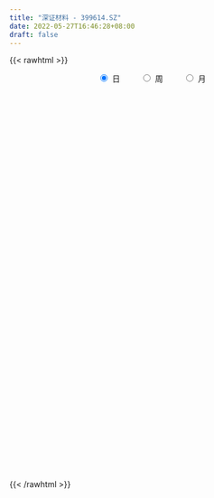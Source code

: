```yaml
---
title: "深证材料 - 399614.SZ"
date: 2022-05-27T16:46:28+08:00
draft: false
---
```

{{< rawhtml >}}
    <div style="text-align: center">
        <label style="padding: 1rem;"><input style="margin-right: .5rem" type="radio" name="period" value="D" checked onclick="period_change(this)">日</label>
        <label style="padding: 1rem;"><input style="margin-right: .5rem" type="radio" name="period" value="W" onclick="period_change(this)">周</label>
        <label style="padding: 1rem;"><input style="margin-right: .5rem" type="radio" name="period" value="M" onclick="period_change(this)">月</label>
    </div>
    <div id="chart" style="height: 700px;"></div> 
    <script type="text/javascript">
        const D_v = [29586316.0,32685960.0,40890313.0,28157614.0,26347851.0,27897879.0,33759313.0,32413894.0,37988180.0,31956016.0,36516551.0,32614170.0,31657660.0,28974504.0,32301154.0,28333417.0,29533854.0,29017495.0,31785426.0,28768437.0,25238784.0,22130071.0,26000113.0,26864137.0,27459165.0,31073484.0,26857879.0,31958524.0,27502054.0,25521669.0,24797651.0,26684221.0,30219076.0,34360779.0,35444320.0,36528524.0,37726899.0,46918914.0,54195360.0,45880806.0,43395557.0,47251475.0,49429769.0,42215270.0,32356490.0,38343632.0,50364509.0,62385195.0,52404216.0,62286854.0,48644568.0,41826323.0,46816524.0,50463695.0,46329025.0,40654628.0,40530475.0,42802209.0,41097876.0,38963904.0,39379836.0,48308327.0,48472172.0,46531637.0,43423932.0,39921752.0,42444601.0,44089246.0,46343011.0,50817681.0,51577510.0,59454214.0,59130634.0,67052048.0,65431995.0,75682775.0,56485712.0,62467617.0,55978845.0,61129144.0,58442421.0,67139937.0,74008042.0,68303405.0,79111620.0,59318410.0,67013306.0,58656698.0,43616010.0,49620546.0,51817974.0,52511891.0,38644971.0,43945811.0,34709522.0,37155847.0,34679785.0,40490168.0,32404850.0,34456535.0,36564559.0,37417434.0,34249125.0,36349649.0,38977129.0,42682223.0,32629318.0,33753793.0,35270019.0,40345112.0,31840290.0,33183997.0,40970290.0,30103945.0,29924621.0,35881503.0,30613802.0,27319693.0,35241418.0,35845752.0,34686963.0,29060323.0,26970032.0,25911454.0,31711743.0,34982913.0,35905857.0,40484208.0,34843982.0,29136932.0,33613803.0,31641901.0,32896730.0,29842756.0,32925147.0,31368852.0,38092158.0,35474272.0,32001977.0,28737542.0,30170781.0,36285775.0,33230778.0,25826177.0,32964631.0,35464770.0,30819506.0,23784663.0,23406475.0,27844098.0,27227979.0,23087996.0,24050520.0,24965005.0,24094443.0,26708064.0,33641652.0,32218265.0,34491684.0,41852824.0,35818088.0,36428744.0,38672986.0,38023838.0,34421571.0,26737640.0,28017796.0,35860482.0,34693747.0,28233842.0,26343600.0,29997747.0,25082397.0,23484961.0,28169068.0,31679022.0,33365552.0,37997454.0,38784330.0,36311775.0,31761088.0,26387167.0,25946953.0,31694477.0,34456482.0,31723697.0,34218803.0,34066506.0,48681699.0,38029593.0,32578239.0,32142285.0,32844054.0,45996040.0,38553583.0,40270286.0,48588792.0,45055345.0,36658811.0,31995112.0,28952234.0,41610396.0,37509706.0,36108771.0,26212603.0,28344515.0,27889169.0,21716817.0,25444818.0,23994430.0,24817476.0,22217959.0,26394172.0,27318714.0,21191006.0,31389668.0,36123226.0,36711214.0,33771554.0,28062194.0,32672257.0,30968409.0,37216510.0,24021408.0,25746219.0,28194728.0,29535087.0,23645963.0,32628794.0,28708479.0,32821969.0,27149599.0,28539937.0,25636999.0,21858081.0,18964271.0,26565503.0,30774396.0,21550852.0,21713682.0,23413045.0,22543796.0,20323226.0,24544102.0,31840295.0,30535487.0,31724339.0,21870843.0,23589298.0,25215507.0]
const D_histogram = [0.0,2.2891140741,-0.0457271052,-1.1321229749,-1.9486373903,0.931226243,3.6756976795,7.4039690137,11.5528296633,20.8495162666,26.4815064121,26.5567585389,24.4176605515,23.7958323346,21.0633046385,13.2547091945,8.9855233353,9.7713077035,8.7400364919,3.0610199057,-10.5438770598,-16.9810643889,-18.4119152554,-17.9730179456,-15.5210263261,-9.2545477455,-6.1784184419,0.6973283963,5.4754098586,6.1649696984,7.6721726329,4.0032625438,-0.2157526437,1.5794411713,4.8015080958,14.0357383427,16.7364499109,25.1814622137,37.230680914,44.8449495248,39.5678631449,40.052164574,35.3266411597,24.6653341909,16.1716020338,18.5141486476,24.2190235607,23.6453798087,19.1329613412,-0.3602060341,-15.5549248488,-14.1577776537,-12.9194786755,-8.6719075776,-12.3483980061,-3.953937875,-1.7361251312,2.9186626564,4.0651039034,-0.9254598667,-1.0583132166,0.0447060393,1.3858664182,-6.605634961,-16.1137763783,-20.1631476111,-21.2178811534,-20.7643167641,-14.299354843,-5.3162565075,1.4326996258,3.6418763944,9.6270698754,17.4425951536,24.0516428653,14.6637541187,12.1541399272,1.6834045713,-0.8584100133,7.0745709749,11.3618093963,17.9339729483,23.6713291528,31.7873909015,30.9558497182,29.7291203667,14.5100047097,-1.1856961978,-13.3478261122,-23.4098223804,-38.1450209524,-60.5637505681,-76.4810349537,-94.6897526974,-91.7150847151,-91.2494100188,-85.5425315883,-86.0145492157,-77.0823454443,-65.8343031695,-52.5117206799,-35.0691006232,-19.2772038253,-6.9971997195,1.7981142779,5.011822085,10.7192133018,12.8924199633,12.5975028051,3.7319079066,0.6166655919,-2.8310027781,-8.8115034898,-11.8784841426,-11.9855590282,-18.0194050421,-15.0029896247,-9.8919350536,-9.8301553608,-4.9606121787,0.2381273078,-1.2885334378,-4.1715541451,0.6479929901,5.8559576288,10.7797870403,20.2911823756,25.2140388025,26.074027682,25.8802785616,27.5037593015,27.6443691476,26.2208584433,24.1861694745,22.1872066687,21.293871288,16.8971922818,9.7516406325,9.9694113092,10.722453331,12.5445442421,14.6144295903,10.9539602437,6.1352916802,4.752272805,-0.035200485,-9.6882270009,-14.3128621783,-13.6848398303,-13.052779772,-18.057099956,-18.6356088634,-13.2659062271,-8.7304989297,-4.7057211185,1.7330480836,2.0244570413,-3.1636611356,-3.8024623502,-6.1699932402,-5.2652785621,-5.9403884489,-0.7265525568,-2.9292216989,-3.9577047952,-1.1770419574,2.2256054469,0.2912492274,-3.5512083089,-6.7503102451,-4.1548648427,-7.6918407766,-7.3843548991,-12.4544991575,-16.6529416957,-12.3462239078,-9.8487624059,-3.9625016579,0.1897709353,2.6506256752,2.28499473,6.2534131377,11.0991423957,19.3257609265,25.067573447,27.422665251,28.4277482261,31.7383785866,27.4100862214,25.4859786737,25.5521993759,20.7836253049,14.719104603,8.3725698795,-1.0015179544,-12.4643633204,-29.1521215401,-41.8599396441,-40.3485146987,-37.2795641021,-39.4708982815,-49.8853944644,-44.9901615174,-34.2940804464,-24.3248291191,-14.6949850418,-6.9509894488,-1.2918285962,2.260818696,1.0286943972,-1.7783177035,-1.619989518,5.7332811631,5.6307448457,8.1638558581,9.4595925263,8.6797757346,9.539911556,0.1737853447,-4.1286393086,-6.8157898087,-4.7383694975,-5.8065303248,-6.0190051892,-3.5644980208,-8.8028991324,-20.8769753489,-27.9053269512,-45.4809111856,-57.7559206626,-49.3749538504,-39.3635337124,-21.3117353747,-5.2468125274,1.3798443988,6.7581793148,14.5602780252,24.1134087473,29.0253250826,33.6709518291,35.7727918999,41.2228875848,42.2507920572,44.2578291145,47.996763105,51.3868483473,42.975908371,36.7926838955,33.8136103983,29.8718670415]
const D_fast = [0.0,2.8613925926,0.515119637,-0.8543069765,-2.1579807394,0.9546894547,4.618085311,10.1973488986,17.2344169641,31.7434826341,43.9958493825,50.7102911441,54.6756082946,60.0027381613,62.5360366249,58.0411184795,56.0183134542,59.2469247482,60.4006626595,55.4869010498,39.2460348193,28.563581393,22.5297517126,18.4753945361,17.047129574,20.9999712183,22.5314959114,29.5815748487,35.7285087756,37.95931104,41.3845571327,38.7164626796,34.4435093311,36.633563439,41.0560073874,53.79917222,60.6839962659,75.4243741222,96.7812630509,115.6067690429,120.2216484493,130.7189910218,134.8251278975,130.3301544764,125.8793228277,132.8504066035,144.6100374067,149.9477386069,150.2185604747,130.6353415908,111.551891564,109.4095943456,107.4180236549,109.4976178585,102.7340279284,110.1400035908,111.9237850518,117.3082385035,119.4709557264,114.2490269896,113.8515953355,114.9657911012,116.6534180847,107.0105079653,93.4739224534,84.3837643178,78.0245604871,73.2870456855,76.1771688957,83.8312031044,90.9383341442,94.0579800113,102.4499409612,114.6261150278,127.2480734558,121.5261232388,122.0550440291,112.0051598161,109.2487427281,118.9503664601,126.0780572306,137.1337140196,148.7889025123,164.8518119864,171.7592332327,177.9647839729,166.3731694932,150.3810445364,134.8819580939,118.9675062306,94.6960524205,57.1363851627,22.0988420387,-19.7823138794,-39.7364170759,-62.0830948842,-77.7618493507,-99.7375042821,-110.0758868718,-115.2864203894,-115.0917680697,-106.4164231688,-95.4438273272,-84.9131231513,-75.6682805844,-71.2016172561,-62.8144227139,-57.4181110616,-54.5636525185,-62.4962704403,-65.457346357,-69.6127654215,-77.7961420057,-83.8327436942,-86.9362083367,-97.4749056113,-98.2092376,-95.5711667923,-97.9669259397,-94.3375358023,-89.0792644889,-90.9280585939,-94.8539678375,-89.8724224547,-83.2004684089,-75.5816922372,-60.9975013081,-49.7711351805,-42.3926393806,-36.1163188606,-27.6168982952,-20.5651961623,-15.4334922558,-11.421638856,-7.8737999945,-3.4436675533,-3.6160484891,-8.3236899801,-5.6135664762,-2.1799111216,2.7783158499,8.5018085957,7.57982931,4.2949836667,4.1000329926,-0.6962404186,-12.7713236847,-20.9741744067,-23.7673620162,-26.398496901,-35.917092074,-41.1545031972,-39.1012771177,-36.7484945527,-33.9001470211,-27.0281157981,-26.2305925801,-32.2096260409,-33.799042843,-37.709072043,-38.1206770055,-40.2808840046,-35.2486862517,-38.1836608184,-40.2015701135,-37.7151677651,-33.7561189991,-35.6176629118,-40.3479225253,-45.2346020227,-43.677872831,-49.1378089591,-50.6764118064,-58.8601808541,-67.2218588163,-66.0016970053,-65.9664261048,-61.0707907714,-56.8710754444,-53.7475642857,-53.5419465484,-48.0101748562,-40.3896599993,-27.3316012368,-15.3228953547,-6.1121372378,1.9998827937,13.2451078009,15.7693369911,20.2167241117,26.670994658,27.0983269132,24.713582362,20.4601901084,10.8357227859,-3.7432134102,-27.7190020149,-50.8918050299,-59.4675087593,-65.7184491881,-77.7775079379,-100.6633527369,-107.0156601693,-104.8930992099,-101.0050551623,-95.0489573455,-89.0427091146,-83.7065054111,-79.588653445,-80.5636041445,-83.815195671,-84.061864865,-75.2752738932,-73.9701239991,-69.3960490222,-65.7354142225,-64.3452870805,-61.1001733701,-70.4228532452,-75.7574377257,-80.148535678,-79.2557077411,-81.7755011496,-83.4927273113,-81.9293446481,-89.3684705428,-106.6617905965,-120.6664739367,-149.6122859674,-176.3262756101,-180.2890472605,-180.1185105506,-167.3946460566,-152.6414263412,-145.6698083153,-138.6019285706,-127.1597603538,-111.578277445,-99.4100298389,-86.3466651352,-75.3016270894,-59.5458095083,-47.9552070216,-34.8837126857,-19.1455879189,-2.9087905898,-0.5757534733,2.439193025,7.9135221275,11.439745531]
const D_slow = [0.0,0.5722785185,0.5608467422,0.2778159985,-0.2093433491,0.0234632117,0.9423876315,2.7933798849,5.6815873008,10.8939663674,17.5143429705,24.1535326052,30.2579477431,36.2069058267,41.4727319863,44.786409285,47.0327901188,49.4756170447,51.6606261677,52.4258811441,49.7899118791,45.5446457819,40.941666968,36.4484124817,32.5681559001,30.2545189638,28.7099143533,28.8842464524,30.253098917,31.7943413416,33.7123844998,34.7132001358,34.6592619749,35.0541222677,36.2544992916,39.7634338773,43.947546355,50.2429119085,59.550582137,70.7618195181,80.6537853044,90.6668264479,99.4984867378,105.6648202855,109.707720794,114.3362579559,120.391013846,126.3023587982,131.0855991335,130.995547625,127.1068164128,123.5673719994,120.3375023305,118.1695254361,115.0824259345,114.0939414658,113.659910183,114.3895758471,115.405851823,115.1744868563,114.9099085521,114.9210850619,115.2675516665,113.6161429262,109.5876988317,104.5469119289,99.2424416405,94.0513624495,90.4765237388,89.1474596119,89.5056345183,90.4161036169,92.8228710858,97.1835198742,103.1964305905,106.8623691202,109.900904102,110.3217552448,110.1071527415,111.8757954852,114.7162478343,119.1997410713,125.1175733595,133.0644210849,140.8033835145,148.2356636061,151.8631647836,151.5667407341,148.2297842061,142.377328611,132.8410733729,117.7001357308,98.5798769924,74.9074388181,51.9786676393,29.1663151346,7.7806822375,-13.7229550664,-32.9935414275,-49.4521172199,-62.5800473898,-71.3473225456,-76.1666235019,-77.9159234318,-77.4663948623,-76.2134393411,-73.5336360156,-70.3105310248,-67.1611553235,-66.2281783469,-66.0740119489,-66.7817626434,-68.9846385159,-71.9542595516,-74.9506493086,-79.4555005691,-83.2062479753,-85.6792317387,-88.1367705789,-89.3769236236,-89.3173917966,-89.6395251561,-90.6824136924,-90.5204154448,-89.0564260376,-86.3614792776,-81.2886836837,-74.985173983,-68.4666670625,-61.9965974221,-55.1206575968,-48.2095653099,-41.6543506991,-35.6078083304,-30.0610066633,-24.7375388413,-20.5132407708,-18.0753306127,-15.5829777854,-12.9023644526,-9.7662283921,-6.1126209946,-3.3741309336,-1.8403080136,-0.6522398123,-0.6610399336,-3.0830966838,-6.6613122284,-10.082522186,-13.345717129,-17.859992118,-22.5188943338,-25.8353708906,-28.017995623,-29.1944259026,-28.7611638817,-28.2550496214,-29.0459649053,-29.9965804928,-31.5390788029,-32.8553984434,-34.3404955557,-34.5221336949,-35.2544391196,-36.2438653184,-36.5381258077,-35.981724446,-35.9089121391,-36.7967142164,-38.4842917776,-39.5230079883,-41.4459681825,-43.2920569072,-46.4056816966,-50.5689171206,-53.6554730975,-56.117663699,-57.1082891135,-57.0608463796,-56.3981899609,-55.8269412784,-54.2635879939,-51.488802395,-46.6573621634,-40.3904688016,-33.5348024889,-26.4278654324,-18.4932707857,-11.6407492303,-5.2692545619,1.1187952821,6.3147016083,9.994477759,12.0876202289,11.8372407403,8.7211499102,1.4331195252,-9.0318653858,-19.1189940605,-28.438885086,-38.3066096564,-50.7779582725,-62.0254986519,-70.5990187635,-76.6802260433,-80.3539723037,-82.0917196659,-82.4146768149,-81.8494721409,-81.5922985417,-82.0368779675,-82.441875347,-81.0085550562,-79.6008688448,-77.5599048803,-75.1950067487,-73.0250628151,-70.6400849261,-70.5966385899,-71.6287984171,-73.3327458692,-74.5173382436,-75.9689708248,-77.4737221221,-78.3648466273,-80.5655714104,-85.7848152476,-92.7611469854,-104.1313747818,-118.5703549475,-130.9140934101,-140.7549768382,-146.0829106819,-147.3946138137,-147.049652714,-145.3601078853,-141.720038379,-135.6916861922,-128.4353549216,-120.0176169643,-111.0744189893,-100.7686970931,-90.2059990788,-79.1415418002,-67.1423510239,-54.2956389371,-43.5516618443,-34.3534908705,-25.9000882709,-18.4321215105]
const D_data = [['2021-05-18', 3706.8994, 3714.2828, 3690.8767, 3732.8867],['2021-05-19', 3697.0725, 3750.1524, 3685.2124, 3768.5555],['2021-05-20', 3698.6034, 3693.046, 3667.3233, 3713.8189],['2021-05-21', 3704.8122, 3698.9966, 3668.4385, 3724.8201],['2021-05-24', 3689.3684, 3695.9818, 3675.04, 3718.4606],['2021-05-25', 3701.4296, 3747.497, 3673.1282, 3750.748],['2021-05-26', 3757.9717, 3762.9858, 3742.2979, 3771.3067],['2021-05-27', 3763.4191, 3797.6058, 3751.8988, 3797.6058],['2021-05-28', 3824.6869, 3832.4809, 3821.7686, 3892.6832],['2021-05-31', 3861.4599, 3947.7104, 3861.4599, 3947.8301],['2021-06-01', 3935.5844, 3963.3376, 3871.6284, 3967.7767],['2021-06-02', 3969.355, 3933.4573, 3907.3877, 3987.2103],['2021-06-03', 3923.217, 3924.4643, 3890.488, 3988.0172],['2021-06-04', 3893.5269, 3960.1094, 3878.9931, 3988.9651],['2021-06-07', 3959.321, 3948.1179, 3924.2516, 3985.0254],['2021-06-08', 3942.722, 3875.824, 3847.1749, 3978.1513],['2021-06-09', 3877.3112, 3902.9048, 3858.6045, 3916.4814],['2021-06-10', 3896.8339, 3971.2472, 3891.2055, 3978.892],['2021-06-11', 3972.9415, 3962.4644, 3927.1422, 3983.8276],['2021-06-15', 3979.2153, 3898.1642, 3880.9908, 3982.5811],['2021-06-16', 3889.2982, 3750.7602, 3747.7008, 3890.7249],['2021-06-17', 3743.4002, 3781.9631, 3743.0817, 3795.749],['2021-06-18', 3777.1861, 3815.3222, 3754.5656, 3825.314],['2021-06-21', 3811.3757, 3826.9773, 3791.6058, 3857.2302],['2021-06-22', 3842.393, 3851.5319, 3809.7508, 3867.0326],['2021-06-23', 3881.1805, 3917.5465, 3862.7107, 3932.6119],['2021-06-24', 3931.0521, 3900.9227, 3881.6879, 3932.1242],['2021-06-25', 3908.3938, 3977.4775, 3908.3938, 3991.0941],['2021-06-28', 3985.7651, 3989.5178, 3964.3326, 4008.7977],['2021-06-29', 4001.9774, 3962.2149, 3950.316, 4014.3785],['2021-06-30', 3964.7992, 3988.6659, 3943.6624, 3996.0813],['2021-07-01', 4009.1699, 3927.4907, 3926.5609, 4012.6697],['2021-07-02', 3902.1586, 3905.6616, 3881.268, 3944.4742],['2021-07-05', 3930.3279, 3980.0025, 3928.9632, 3986.4199],['2021-07-06', 4005.2927, 4019.1649, 3948.2693, 4077.6768],['2021-07-07', 3985.6765, 4141.34, 3962.8014, 4146.313],['2021-07-08', 4149.9373, 4110.1757, 4108.7281, 4199.4558],['2021-07-09', 4087.9755, 4236.0072, 4069.1786, 4254.8506],['2021-07-12', 4306.2122, 4369.7344, 4303.7885, 4400.7835],['2021-07-13', 4372.8145, 4409.7963, 4334.8989, 4416.1501],['2021-07-14', 4373.9678, 4299.269, 4280.0774, 4385.6415],['2021-07-15', 4289.2863, 4402.7105, 4273.0363, 4403.6923],['2021-07-16', 4386.5444, 4369.7591, 4352.7676, 4474.63],['2021-07-19', 4365.278, 4292.344, 4265.754, 4401.0812],['2021-07-20', 4232.1396, 4299.3153, 4214.085, 4301.8353],['2021-07-21', 4345.9776, 4448.3991, 4344.3108, 4462.0737],['2021-07-22', 4473.7763, 4546.3271, 4451.5193, 4555.4379],['2021-07-23', 4550.0626, 4518.4012, 4490.1019, 4625.6851],['2021-07-26', 4524.8528, 4490.7934, 4365.8664, 4546.637],['2021-07-27', 4497.2589, 4264.1037, 4264.1037, 4570.891],['2021-07-28', 4209.8914, 4235.8764, 4118.1112, 4317.7615],['2021-07-29', 4348.3939, 4412.3839, 4308.1658, 4427.9465],['2021-07-30', 4424.0293, 4424.0885, 4348.9572, 4477.035],['2021-08-02', 4443.9515, 4485.0632, 4352.1396, 4489.9442],['2021-08-03', 4466.6314, 4395.4947, 4374.0068, 4494.5405],['2021-08-04', 4385.636, 4569.4383, 4377.0549, 4571.548],['2021-08-05', 4541.1136, 4534.7963, 4494.3617, 4556.6671],['2021-08-06', 4578.5368, 4600.7641, 4553.307, 4657.7737],['2021-08-09', 4572.076, 4591.7506, 4470.0036, 4612.8797],['2021-08-10', 4575.8372, 4522.1163, 4449.2677, 4603.3997],['2021-08-11', 4540.6657, 4584.7423, 4501.0734, 4599.8233],['2021-08-12', 4565.1241, 4618.8774, 4533.3458, 4636.4512],['2021-08-13', 4604.4238, 4645.5137, 4582.9116, 4727.1844],['2021-08-16', 4624.9768, 4524.7228, 4505.9758, 4660.796],['2021-08-17', 4516.7421, 4465.0264, 4437.5912, 4578.0542],['2021-08-18', 4471.6313, 4497.3768, 4445.9944, 4552.1547],['2021-08-19', 4471.6706, 4518.9928, 4392.1363, 4552.639],['2021-08-20', 4488.247, 4533.2075, 4444.929, 4563.1403],['2021-08-23', 4564.4623, 4626.436, 4542.8321, 4643.2206],['2021-08-24', 4641.994, 4704.8821, 4633.1034, 4739.3659],['2021-08-25', 4708.3376, 4730.7774, 4608.7056, 4730.7774],['2021-08-26', 4723.1495, 4713.0734, 4699.3838, 4757.9636],['2021-08-27', 4683.8025, 4801.0701, 4658.6628, 4806.8333],['2021-08-30', 4836.2215, 4885.9218, 4829.0308, 4941.9887],['2021-08-31', 4867.3785, 4940.9348, 4807.0165, 4940.9348],['2021-09-01', 4965.6166, 4763.4187, 4690.8527, 4982.2356],['2021-09-02', 4721.1961, 4843.6077, 4720.5419, 4871.6026],['2021-09-03', 4816.6965, 4729.8669, 4665.4163, 4866.0539],['2021-09-06', 4741.4056, 4810.0182, 4652.4517, 4817.9111],['2021-09-07', 4822.0857, 4974.3139, 4791.2697, 4989.6788],['2021-09-08', 4955.8994, 4985.3737, 4940.4182, 5030.0298],['2021-09-09', 5000.6258, 5071.9713, 4985.8249, 5071.9713],['2021-09-10', 5066.8708, 5129.0856, 5058.1465, 5152.956],['2021-09-13', 5173.3399, 5237.2306, 5131.8749, 5252.6942],['2021-09-14', 5208.3698, 5189.6096, 5110.083, 5316.8954],['2021-09-15', 5193.8859, 5224.0969, 5163.985, 5245.5274],['2021-09-16', 5243.3725, 5043.2639, 5036.5194, 5264.8976],['2021-09-17', 5002.7691, 4980.405, 4827.4495, 5080.5111],['2021-09-22', 4920.891, 4964.6614, 4909.17, 4977.0745],['2021-09-23', 5030.7559, 4936.6544, 4912.6095, 5042.2621],['2021-09-24', 4931.2063, 4805.6924, 4792.8024, 4931.7586],['2021-09-27', 4794.0874, 4586.7635, 4526.3328, 4796.3563],['2021-09-28', 4576.6075, 4524.5948, 4516.8905, 4611.0718],['2021-09-29', 4486.9793, 4346.8603, 4340.0665, 4511.049],['2021-09-30', 4392.8531, 4505.2281, 4386.4846, 4516.4101],['2021-10-08', 4598.066, 4415.3977, 4395.3281, 4601.4453],['2021-10-11', 4427.0838, 4429.4606, 4322.7425, 4448.2526],['2021-10-12', 4422.3005, 4296.859, 4241.0584, 4433.4114],['2021-10-13', 4308.2707, 4368.8441, 4282.3489, 4372.4773],['2021-10-14', 4357.0037, 4389.3389, 4340.432, 4414.8696],['2021-10-15', 4365.1892, 4426.4844, 4330.7262, 4434.322],['2021-10-18', 4434.9404, 4516.8826, 4403.8225, 4517.7599],['2021-10-19', 4506.818, 4554.0253, 4489.7944, 4556.9645],['2021-10-20', 4507.4191, 4564.6338, 4486.7382, 4626.0579],['2021-10-21', 4588.552, 4564.9675, 4536.1693, 4599.927],['2021-10-22', 4554.2247, 4519.353, 4513.6648, 4614.7321],['2021-10-25', 4497.8079, 4570.4518, 4479.3949, 4571.106],['2021-10-26', 4613.8143, 4546.7507, 4523.1289, 4629.0658],['2021-10-27', 4526.1266, 4521.3313, 4485.9762, 4559.6093],['2021-10-28', 4514.961, 4386.0606, 4363.3653, 4534.7343],['2021-10-29', 4411.0196, 4417.923, 4349.9723, 4437.6395],['2021-11-01', 4422.0684, 4385.5628, 4357.91, 4447.4204],['2021-11-02', 4400.1625, 4313.8458, 4254.6673, 4419.2871],['2021-11-03', 4297.6145, 4307.4314, 4231.1353, 4315.6138],['2021-11-04', 4321.0567, 4315.8392, 4295.1266, 4359.8664],['2021-11-05', 4301.6444, 4201.7901, 4198.154, 4314.0319],['2021-11-08', 4200.0814, 4282.1648, 4190.3752, 4290.2471],['2021-11-09', 4301.2142, 4308.4172, 4270.9299, 4318.4939],['2021-11-10', 4283.7036, 4238.822, 4145.8513, 4283.7036],['2021-11-11', 4249.7758, 4293.8535, 4242.2105, 4298.4576],['2021-11-12', 4297.0842, 4310.6471, 4288.3906, 4318.5316],['2021-11-15', 4299.4846, 4223.1018, 4199.0078, 4299.4846],['2021-11-16', 4218.1212, 4179.0558, 4171.7635, 4243.2237],['2021-11-17', 4193.6684, 4266.5105, 4193.3867, 4267.8287],['2021-11-18', 4267.7773, 4288.3834, 4234.7935, 4331.3421],['2021-11-19', 4284.6279, 4306.4763, 4253.3626, 4309.6675],['2021-11-22', 4319.7803, 4403.6749, 4319.7803, 4414.1083],['2021-11-23', 4405.2785, 4392.4539, 4376.1969, 4418.4794],['2021-11-24', 4388.0679, 4367.5795, 4349.6106, 4409.2734],['2021-11-25', 4369.4359, 4367.7342, 4350.3573, 4390.4427],['2021-11-26', 4354.737, 4407.4786, 4350.9997, 4438.8024],['2021-11-29', 4326.2719, 4408.455, 4323.5123, 4422.6863],['2021-11-30', 4419.1157, 4400.5889, 4366.3538, 4441.2051],['2021-12-01', 4399.6693, 4398.2749, 4345.3134, 4422.432],['2021-12-02', 4399.0003, 4401.7158, 4371.0571, 4422.6416],['2021-12-03', 4398.2746, 4421.281, 4343.7212, 4425.2788],['2021-12-06', 4415.8957, 4375.1179, 4371.7175, 4451.11],['2021-12-07', 4411.7758, 4317.2807, 4273.0355, 4422.7414],['2021-12-08', 4332.7667, 4396.3007, 4332.7667, 4396.3674],['2021-12-09', 4388.5157, 4411.9248, 4379.5636, 4426.7401],['2021-12-10', 4393.9832, 4440.0449, 4384.4154, 4443.8825],['2021-12-13', 4458.0066, 4463.493, 4447.7253, 4480.5298],['2021-12-14', 4452.3019, 4396.937, 4389.4757, 4452.7655],['2021-12-15', 4394.9045, 4365.8971, 4360.2173, 4414.3255],['2021-12-16', 4367.6338, 4396.3287, 4353.719, 4396.3287],['2021-12-17', 4394.9608, 4338.7044, 4338.7044, 4398.7212],['2021-12-20', 4321.5901, 4234.3414, 4223.575, 4354.3411],['2021-12-21', 4230.0645, 4248.2829, 4203.2366, 4260.7207],['2021-12-22', 4263.357, 4290.8357, 4259.943, 4302.5885],['2021-12-23', 4301.789, 4281.8903, 4267.558, 4307.6369],['2021-12-24', 4283.1391, 4184.6382, 4169.6901, 4285.7713],['2021-12-27', 4179.86, 4207.3387, 4179.86, 4240.0993],['2021-12-28', 4214.1132, 4278.637, 4205.5722, 4282.3148],['2021-12-29', 4278.0854, 4282.3793, 4275.0342, 4329.3206],['2021-12-30', 4286.2091, 4289.7279, 4277.5785, 4306.115],['2021-12-31', 4305.7495, 4343.056, 4299.357, 4348.5987],['2022-01-04', 4369.69, 4281.6992, 4261.9212, 4376.0037],['2022-01-05', 4268.2301, 4195.1677, 4177.0444, 4272.2514],['2022-01-06', 4183.7005, 4229.3645, 4165.8185, 4248.3601],['2022-01-07', 4220.6565, 4191.1314, 4181.6894, 4234.0979],['2022-01-10', 4190.5983, 4218.9867, 4176.1712, 4224.107],['2022-01-11', 4230.9939, 4190.5037, 4178.3917, 4260.9079],['2022-01-12', 4232.7176, 4269.0478, 4214.6064, 4269.8291],['2022-01-13', 4270.7967, 4177.7969, 4177.1031, 4270.7967],['2022-01-14', 4149.3118, 4175.8718, 4133.6246, 4198.1817],['2022-01-17', 4167.6026, 4221.1163, 4153.8086, 4224.0033],['2022-01-18', 4224.4339, 4240.9379, 4193.7255, 4254.5422],['2022-01-19', 4243.8078, 4173.8963, 4140.7129, 4259.4686],['2022-01-20', 4173.3096, 4127.7939, 4123.4645, 4201.3438],['2022-01-21', 4117.1843, 4107.2298, 4087.2153, 4142.189],['2022-01-24', 4091.7494, 4168.2766, 4072.7057, 4186.0221],['2022-01-25', 4157.9458, 4078.3034, 4077.2179, 4199.1794],['2022-01-26', 4103.2674, 4105.6206, 4055.5417, 4127.3036],['2022-01-27', 4111.3203, 4010.903, 4010.903, 4127.2966],['2022-01-28', 4044.5237, 3978.0511, 3910.0176, 4049.7095],['2022-02-07', 4067.1148, 4065.8672, 4046.8274, 4107.0912],['2022-02-08', 4065.7637, 4044.8968, 3941.4301, 4065.7637],['2022-02-09', 4050.8446, 4096.4969, 4012.6947, 4099.3565],['2022-02-10', 4104.9262, 4092.3368, 4060.7138, 4119.4549],['2022-02-11', 4080.1222, 4082.1206, 4055.7377, 4166.5438],['2022-02-14', 4050.0935, 4046.3426, 4025.6539, 4120.9344],['2022-02-15', 4059.0376, 4106.019, 4031.3809, 4106.7329],['2022-02-16', 4130.4878, 4140.3591, 4122.2145, 4179.0448],['2022-02-17', 4139.7666, 4223.4369, 4120.5161, 4242.3621],['2022-02-18', 4186.5771, 4241.8213, 4177.7417, 4242.1869],['2022-02-21', 4244.9896, 4237.1531, 4202.1909, 4252.2411],['2022-02-22', 4248.3092, 4247.5071, 4195.7687, 4256.6631],['2022-02-23', 4249.881, 4309.0881, 4244.6867, 4311.3247],['2022-02-24', 4279.8183, 4232.1791, 4170.1986, 4314.5341],['2022-02-25', 4271.2741, 4265.3915, 4254.5272, 4334.2974],['2022-02-28', 4270.4881, 4305.5088, 4237.5225, 4307.3157],['2022-03-01', 4312.837, 4251.2857, 4218.9923, 4312.837],['2022-03-02', 4240.3754, 4221.0654, 4191.2956, 4250.1626],['2022-03-03', 4237.1636, 4194.6982, 4191.6441, 4243.1011],['2022-03-04', 4165.9569, 4118.7459, 4103.0983, 4198.7188],['2022-03-07', 4120.791, 4032.0625, 4009.0366, 4126.0183],['2022-03-08', 4031.3099, 3874.1601, 3832.6092, 4039.9868],['2022-03-09', 3877.5702, 3815.1891, 3654.6501, 3885.4596],['2022-03-10', 3924.1355, 3928.0063, 3889.6413, 3966.1628],['2022-03-11', 3876.7422, 3925.3766, 3810.7301, 3933.8222],['2022-03-14', 3881.7987, 3826.2125, 3826.2125, 3913.3808],['2022-03-15', 3800.2217, 3646.6482, 3646.6482, 3831.3037],['2022-03-16', 3722.851, 3777.4087, 3566.4294, 3792.6997],['2022-03-17', 3845.5129, 3851.1173, 3839.8702, 3920.8892],['2022-03-18', 3831.5124, 3864.0254, 3807.6971, 3873.6347],['2022-03-21', 3866.676, 3886.0739, 3837.6175, 3924.9248],['2022-03-22', 3878.1934, 3889.2907, 3852.2816, 3917.054],['2022-03-23', 3900.0139, 3884.4735, 3863.0486, 3912.7661],['2022-03-24', 3875.1664, 3871.7265, 3816.837, 3897.6355],['2022-03-25', 3875.8005, 3807.6918, 3805.3684, 3892.2941],['2022-03-28', 3776.6824, 3764.9971, 3706.4587, 3800.4796],['2022-03-29', 3788.0707, 3781.8666, 3750.145, 3817.6033],['2022-03-30', 3795.7992, 3882.4266, 3789.6232, 3882.4266],['2022-03-31', 3877.0963, 3801.7371, 3787.1547, 3877.0963],['2022-04-01', 3771.0313, 3835.6908, 3764.7312, 3857.6273],['2022-04-06', 3836.942, 3826.7418, 3768.3341, 3836.942],['2022-04-07', 3806.5603, 3798.8246, 3796.5198, 3854.3081],['2022-04-08', 3800.4924, 3816.6592, 3743.66, 3826.8875],['2022-04-11', 3796.5031, 3659.1925, 3646.5284, 3796.5031],['2022-04-12', 3646.6103, 3673.8213, 3606.5443, 3681.2937],['2022-04-13', 3652.7867, 3660.3465, 3626.7832, 3711.5028],['2022-04-14', 3682.6023, 3703.2158, 3650.1285, 3721.5405],['2022-04-15', 3684.9117, 3651.5373, 3630.0962, 3693.2052],['2022-04-18', 3628.135, 3643.0764, 3560.8371, 3652.7944],['2022-04-19', 3649.3594, 3667.6126, 3644.5501, 3683.6318],['2022-04-20', 3669.4575, 3547.299, 3535.6797, 3669.4575],['2022-04-21', 3528.844, 3390.8108, 3378.4897, 3543.3086],['2022-04-22', 3369.9619, 3369.8598, 3322.8714, 3405.9168],['2022-04-25', 3297.2536, 3127.3113, 3127.3113, 3297.2536],['2022-04-26', 3133.7837, 3055.3484, 3039.8527, 3163.1988],['2022-04-27', 3028.0755, 3242.8523, 3019.007, 3243.207],['2022-04-28', 3228.7959, 3258.1546, 3218.089, 3309.8928],['2022-04-29', 3283.7221, 3390.2512, 3249.5569, 3396.1031],['2022-05-05', 3378.0722, 3426.3133, 3365.5846, 3457.1969],['2022-05-06', 3332.5035, 3347.0039, 3322.573, 3392.9153],['2022-05-09', 3331.0985, 3346.3236, 3327.9942, 3381.1367],['2022-05-10', 3299.9882, 3400.5424, 3283.2569, 3401.6919],['2022-05-11', 3404.8646, 3465.3233, 3402.3943, 3540.8365],['2022-05-12', 3439.1953, 3448.8888, 3420.0307, 3475.5099],['2022-05-13', 3470.5044, 3478.9364, 3437.4231, 3487.1246],['2022-05-16', 3508.6155, 3476.7577, 3468.9517, 3546.8019],['2022-05-17', 3475.5994, 3555.0327, 3465.2192, 3560.0047],['2022-05-18', 3551.8484, 3537.078, 3527.144, 3568.054],['2022-05-19', 3485.7407, 3580.2515, 3475.318, 3580.2515],['2022-05-20', 3605.2954, 3644.176, 3579.9136, 3647.4938],['2022-05-23', 3653.8551, 3690.4099, 3635.3221, 3698.4156],['2022-05-24', 3676.7047, 3559.7721, 3558.8939, 3700.7514],['2022-05-25', 3562.0081, 3574.5706, 3534.4785, 3593.9948],['2022-05-26', 3581.5342, 3613.9326, 3525.1142, 3633.4292],['2022-05-27', 3636.878, 3605.5011, 3583.8133, 3658.7245]]
const W_v = [147945267.0,181915151.0,204724270.0,260914895.0,243969960.0,149267876.0,121803859.0,172017774.0,177717671.0,215040069.0,150287143.0,116096712.0,108336603.0,90715758.0,82901432.0,91148400.0,89370268.0,110678932.0,88277965.0,113726694.0,98104358.0,83729960.0,72733346.0,98591034.0,106605695.0,120670276.0,110970549.0,111766890.0,141023122.0,134050450.0,52151328.0,45526425.0,113398480.0,106714124.0,122655963.0,100165736.0,93059998.0,53970699.0,87159730.0,95781617.0,75536777.0,41395445.0,85290099.0,76203952.0,81839581.0,73323824.0,62886134.0,61120079.0,69712710.0,70477519.0,70743944.0,79529688.0,68522953.0,115360767.0,87108023.0,87891939.0,68319270.0,58080107.0,68014918.0,61838470.0,61848208.0,72383253.0,54673164.0,84636634.0,75006561.0,81653425.0,84427012.0,78462896.0,103121839.0,102566111.0,78707774.0,89503775.0,70115540.0,56820497.0,55804524.0,41276250.0,78647284.0,88105080.0,82268617.0,78886582.0,112217333.0,147768133.0,209596028.0,243314982.0,176161663.0,173330786.0,147181704.0,179216952.0,205797312.0,157300673.0,134462564.0,41149167.0,104339051.0,97265412.0,86984618.0,89894253.0,66465334.0,104206688.0,112832092.0,106004620.0,99764944.0,76858473.0,88215522.0,72133208.0,73544737.0,91481794.0,71244150.0,90357941.0,97795910.0,126183664.0,90645978.0,86883059.0,77027901.0,11099993.0,52136373.0,70236673.0,55814793.0,68044629.0,76517458.0,62161979.0,78162763.0,96905879.0,72442146.0,91293635.0,109640675.0,120662793.0,111999222.0,142508059.0,122571796.0,93461044.0,145956479.0,159421104.0,194208927.0,209734623.0,188901604.0,169751477.0,141172790.0,115979021.0,103875586.0,87933730.0,107341601.0,101784183.0,76340330.0,66463050.0,95656385.0,112557374.0,103199053.0,133356714.0,120467875.0,124327097.0,62953157.0,129255223.0,253219477.0,215867285.0,185658185.0,149458013.0,192585343.0,147937418.0,144270671.0,111380910.0,120889828.0,125337306.0,102191334.0,90797066.0,45682537.0,19734099.0,108453544.0,85617105.0,88939533.0,118241591.0,162867242.0,197798009.0,202830317.0,151836135.0,128546914.0,129280976.0,154813114.0,111233336.0,190755025.0,179315508.0,163573642.0,155827612.0,151143149.0,84216299.0,89488954.0,257042292.0,231358669.0,227205685.0,193450367.0,155451342.0,137931561.0,148557604.0,166343648.0,161648317.0,168694362.0,95600809.0,215698873.0,164836384.0,158407117.0,161718901.0,150971346.0,102137405.0,144213189.0,134724671.0,190979436.0,240152967.0,225665096.0,251978485.0,220780032.0,216222115.0,216411168.0,267323050.0,327120147.0,316698389.0,332403439.0,145054530.0,169812195.0,37155847.0,178595897.0,189675560.0,173838532.0,170064356.0,163707628.0,148636465.0,173984782.0,158675386.0,164476730.0,163772131.0,133082721.0,122906028.0,142204425.0,183365227.0,153543507.0,133077773.0,178138133.0,150246167.0,186720298.0,182114201.0,202568346.0,170393710.0,127389749.0,121939327.0,104224108.0,162690924.0,131143405.0,149848778.0,47495080.0,119568704.0,122664464.0,132935474.0]
const W_histogram = [0.0,4.9210949288,9.3354010875,15.0738833042,11.1522088069,12.0093249836,12.6687459771,21.3666289552,29.2901545733,33.799034225,30.9950840033,27.9835375556,25.1774627174,17.8879302179,12.6857086254,0.9344141838,-1.567829262,-15.6023711638,-24.2453954373,-25.7708586815,-30.9313655809,-32.8403077643,-31.8937516575,-27.4633314115,-15.3929487633,-9.2919915088,-10.0647473225,-6.7237822533,-11.7156627035,-31.8622700021,-33.1748443558,-25.2385728649,-16.521327845,-8.8493058157,-1.7500635546,-12.4139404837,-10.653516256,-14.2367743596,-13.844207803,-20.0760392897,-24.3988066132,-23.9898599767,-15.8717809725,-8.9719798829,-8.8719952529,-15.9594549025,-19.0175022444,-24.6513294708,-36.6987710848,-42.385593732,-50.1750070791,-43.3051350208,-37.6955133006,-27.2804019604,-26.9659482006,-22.2473748348,-24.6621979839,-22.5529899335,-20.3552317186,-19.8346744427,-19.2092282806,-11.2078486477,-3.9123866865,-11.2483809034,-21.1424665188,-21.2671296815,-12.4923732274,-9.0361276122,0.2235422713,-1.9067681888,-1.0183551976,5.0619743874,7.9201754446,6.657403408,3.7781790697,4.1772152392,7.9962805653,13.0175622675,16.9298681566,18.9262309067,27.4828768766,39.0101424504,55.7274678315,65.1806739997,75.0756424487,83.199431662,81.3335910785,88.9377907189,83.0966786308,78.1782773668,57.796222606,38.9892888146,17.1947831826,0.0119082975,-13.6664973694,-18.8600691613,-27.0813862842,-27.1285392723,-22.1694021294,-19.6462804078,-14.0067738657,-13.9180229955,-12.291756585,-12.7994425332,-14.5432453571,-19.3077183361,-20.178698656,-15.9690733296,-13.1438239724,-3.5006316015,6.4897907086,9.8353007211,5.8380850063,2.5690395513,3.4730827055,0.9443256142,-0.9681401495,-1.9176489495,-0.5665721851,-3.733495109,-1.3756125443,1.948283064,7.0982703076,11.9850398252,17.5612032726,26.0183977584,36.3589172918,43.1379971022,46.3123809432,41.1192475173,30.9151683885,31.5639060877,38.411335877,28.5135406036,31.9214193096,19.7495585621,3.4065545415,-10.4690631821,-19.1821521251,-21.3082010395,-18.4531250904,-17.6472431795,-14.8643429238,-8.4964113706,-6.0334653615,-9.0966561445,-7.1715191181,-1.6630095217,1.5420132269,9.2500421987,13.0753087838,21.2334672286,43.5410295478,52.281100363,53.8018442432,59.6051438827,67.5663653414,60.4595672935,53.9807401252,45.7231858381,36.4388997109,17.8290414473,13.1276863429,-2.0021035197,-13.6165281131,-14.9419796176,-13.2677507489,-20.2650254942,-24.6518859927,-15.1955902626,-2.5436059823,7.0380701927,9.2115983309,9.5413779661,5.306809914,8.249658252,15.2529189828,18.6508087557,36.7547377606,40.5094858741,51.3570325343,37.2383018035,21.900116309,29.4784511337,33.2935862677,12.1413230898,-3.5753321239,-16.453885931,-29.9279822786,-43.1120920744,-46.9483880375,-45.8187790451,-47.1674414259,-36.3006935537,-26.8456641725,-18.1611915927,-18.789575077,-14.1206471594,-3.1807541351,10.749717166,17.8052037811,10.6005792063,14.5501545375,10.3192648819,26.8242961968,42.8536913873,58.5972652332,57.6980248718,63.5768654139,64.8317835642,52.9520328626,57.6032786259,50.6023299658,66.5709065996,60.9818556248,40.3735971841,3.3147101256,-28.6778156287,-49.3120870999,-56.4140202036,-66.9329544863,-86.2096963617,-89.0285581881,-88.3944262966,-78.7158967637,-69.2613629712,-59.9683556581,-58.7918470217,-65.9951095254,-57.9806282488,-60.5212697108,-60.6848917534,-62.61849365,-69.2807125782,-63.5142325564,-46.5649582253,-32.0764335609,-30.6794375394,-40.4730636211,-48.2500237537,-53.9251125638,-52.4804758606,-49.5308327807,-55.0027568904,-72.779252546,-77.8929318425,-78.6854750606,-65.3691617758,-41.6331828626,-25.5290951955]
const W_fast = [0.0,6.151368661,12.8995250915,22.4064781344,21.2728558387,25.1323032614,28.9589107491,42.998450966,58.2445152275,71.2031534354,76.1479742145,80.1323121557,83.6206029968,80.8030530518,78.7722586157,67.25456772,64.3603669588,46.4252322659,31.7208591332,23.7526812186,10.859332924,0.7403137995,-6.286568008,-8.721980615,-0.4998351576,3.2781242197,-0.0108184246,1.6492010812,-6.2715950448,-34.3837698439,-43.9900552865,-42.3634270118,-37.7765139532,-32.3168183779,-25.6550920054,-39.4224540554,-40.3254088917,-47.4678605852,-50.5363459794,-61.7871872885,-72.2096562652,-77.7981746229,-73.6480408619,-68.991234743,-71.1092489262,-82.1865723014,-89.9989952045,-101.7956547986,-123.0177891837,-139.301010264,-159.6341753808,-163.5905870778,-167.4048436827,-163.8098328326,-170.236866123,-171.0801364658,-179.6605091109,-183.1895485439,-186.0805982586,-190.5187095934,-194.6955705014,-189.4961530304,-183.1787877409,-193.3268771836,-208.5065794287,-213.9480250118,-208.2963618646,-207.0991481525,-197.7835927011,-200.3905952084,-199.7567710166,-192.4109478347,-187.5727029164,-187.171124101,-189.1058036718,-187.6624636926,-181.8443282252,-173.5686559561,-165.4238830279,-158.695962551,-143.268597362,-121.9887961756,-91.3396038367,-65.5912291685,-36.9273501074,-8.0037029785,10.4638542076,40.3025015278,55.2355590974,69.861727175,63.9287280657,54.869116478,37.3733066416,20.1934088309,3.0983788216,-6.8102102606,-21.8018739545,-28.6311617607,-29.2143751502,-31.6028235305,-29.4650104549,-32.8557653335,-34.3024380693,-38.0099846507,-43.3895988139,-52.981001377,-58.8966563608,-58.6792993669,-59.1400060027,-50.3719715322,-38.759101545,-32.9547663522,-35.4924608154,-38.1192463826,-36.3469325521,-38.6396082398,-40.7941090408,-42.2230300782,-41.0135963601,-45.1138930613,-43.0999136327,-39.2889472583,-32.3643924379,-24.4813629639,-14.5148986983,0.4468952271,19.8771440834,37.4407231693,52.1932022461,57.2798806995,54.8045936678,63.344307889,79.7945716475,77.025161525,88.4133950584,81.1789239515,65.6875585662,49.1946750471,35.6860480729,28.2329488985,26.474743575,22.8688146911,21.9356292158,26.1794579264,27.1340375951,21.796682776,21.9289400229,27.0216972388,30.6122232942,40.6327628157,47.7268565967,61.1933818486,94.3862015548,116.1965474607,131.1677524017,151.8723380118,176.725150806,184.7332445814,191.7496024444,194.9228446169,194.7482834174,180.5956855155,179.1762519968,163.5459362543,148.5273796326,143.4664332238,141.8237244052,129.7601932863,119.2103612896,124.8677594542,136.8838422389,148.2250359621,152.7014636829,155.4165878097,152.508722236,157.5139851372,168.3304756137,176.3910675755,203.6836810204,217.5658006025,241.2526053963,236.4434501163,226.5802936991,241.5282413072,253.6667730081,235.5498406027,218.939352358,201.9473270682,180.9912351509,157.0291023365,141.4557093641,131.1306235952,117.9901008578,119.7816753416,122.5252886797,126.6694633613,121.3436861077,122.4824522355,132.6271567261,149.2450573187,160.751844879,156.1973651058,163.7844790714,162.1334056362,185.3445110003,212.0873290377,242.4802191919,256.0054850484,277.778541944,295.2414059853,296.5996634993,315.6517289192,321.3013627504,353.9126660342,363.5690789655,353.054219821,316.8240102938,277.6620306324,244.6997373862,223.4942992316,196.2421263273,155.4129603614,130.3369589881,108.8724843054,98.8720396474,91.0112326971,85.3121510956,71.7906979766,48.0886580916,41.607982306,23.9370234163,8.6021784354,-8.9860468738,-32.9684439465,-43.0805220639,-37.772487289,-31.3030710148,-37.5759343782,-57.4878263651,-77.3272924362,-96.4836593872,-108.1591416492,-117.5922067645,-136.8148200968,-172.7861288888,-197.373041146,-217.8369531292,-220.8629302884,-207.5352470908,-197.8134332226]
const W_slow = [0.0,1.2302737322,3.5641240041,7.3325948301,10.1206470318,13.1229782778,16.290164772,21.6318220108,28.9543606541,37.4041192104,45.1528902112,52.1487746001,58.4431402795,62.9151228339,66.0865499903,66.3201535362,65.9281962207,62.0276034298,55.9662545705,49.5235399001,41.7906985049,33.5806215638,25.6071836494,18.7413507966,14.8931136057,12.5701157285,10.0539288979,8.3729833346,5.4440676587,-2.5214998418,-10.8152109308,-17.124854147,-21.2551861082,-23.4675125621,-23.9050284508,-27.0085135717,-29.6718926357,-33.2310862256,-36.6921381764,-41.7111479988,-47.8108496521,-53.8083146462,-57.7762598894,-60.0192548601,-62.2372536733,-66.2271173989,-70.9814929601,-77.1443253278,-86.319018099,-96.915416532,-109.4591683017,-120.2854520569,-129.7093303821,-136.5294308722,-143.2709179224,-148.8327616311,-154.998311127,-160.6365586104,-165.72536654,-170.6840351507,-175.4863422209,-178.2883043828,-179.2664010544,-182.0784962802,-187.3641129099,-192.6808953303,-195.8039886372,-198.0630205402,-198.0071349724,-198.4838270196,-198.738415819,-197.4729222221,-195.492878361,-193.828527509,-192.8839827416,-191.8396789318,-189.8406087904,-186.5862182236,-182.3537511844,-177.6221934578,-170.7514742386,-160.998938626,-147.0670716681,-130.7719031682,-112.002992556,-91.2031346405,-70.8697368709,-48.6352891912,-27.8611195335,-8.3165501918,6.1325054597,15.8798276634,20.178523459,20.1815005334,16.764876191,12.0498589007,5.2795123297,-1.5026224884,-7.0449730208,-11.9565431227,-15.4582365891,-18.937742338,-22.0106814843,-25.2105421176,-28.8463534568,-33.6732830409,-38.7179577049,-42.7102260373,-45.9961820304,-46.8713399307,-45.2488922536,-42.7900670733,-41.3305458217,-40.6882859339,-39.8200152575,-39.583933854,-39.8259688913,-40.3053811287,-40.447024175,-41.3803979522,-41.7243010883,-41.2372303223,-39.4626627454,-36.4664027891,-32.076101971,-25.5715025314,-16.4817732084,-5.6972739329,5.8808213029,16.1606331823,23.8894252794,31.7804018013,41.3832357705,48.5116209214,56.4919757488,61.4293653894,62.2810040247,59.6637382292,54.8682001979,49.541149938,44.9278686654,40.5160578706,36.7999721396,34.675869297,33.1675029566,30.8933389205,29.100459141,28.6847067605,29.0702100673,31.3827206169,34.6515478129,39.95991462,50.845172007,63.9154470977,77.3659081585,92.2671941292,109.1587854645,124.2736772879,137.7688623192,149.1996587787,158.3093837065,162.7666440683,166.048565654,165.5480397741,162.1439077458,158.4084128414,155.0914751541,150.0252187806,143.8622472824,140.0633497168,139.4274482212,141.1869657694,143.4898653521,145.8752098436,147.2019123221,149.2643268851,153.0775566308,157.7402588197,166.9289432599,177.0563147284,189.895572862,199.2051483129,204.6801773901,212.0497901735,220.3731867404,223.4085175129,222.5146844819,218.4012129992,210.9192174295,200.1411944109,188.4040974015,176.9494026403,165.1575422838,156.0823688953,149.3709528522,144.830654954,140.1332611848,136.6030993949,135.8079108611,138.4953401526,142.9466410979,145.5967858995,149.2343245339,151.8141407543,158.5202148035,169.2336376504,183.8829539587,198.3074601766,214.2016765301,230.4096224211,243.6476306368,258.0484502932,270.6990327847,287.3417594346,302.5872233408,312.6806226368,313.5093001682,306.339846261,294.0118244861,279.9083194352,263.1750808136,241.6226567232,219.3655171761,197.266910602,177.5879364111,160.2725956683,145.2805067538,130.5825449983,114.083767617,99.5886105548,84.4582931271,69.2870701887,53.6324467762,36.3122686317,20.4337104926,8.7924709363,0.7733625461,-6.8964968388,-17.0147627441,-29.0772686825,-42.5585468234,-55.6786657886,-68.0613739838,-81.8120632064,-100.0068763429,-119.4801093035,-139.1514780686,-155.4937685126,-165.9020642282,-172.2843380271]
const W_data = [['2017-07-14', 3169.6846, 3147.896, 3088.4141, 3193.9794],['2017-07-21', 3136.2562, 3225.0078, 3003.8331, 3229.1208],['2017-07-28', 3220.8289, 3250.0643, 3168.7806, 3254.5967],['2017-08-04', 3246.5548, 3304.807, 3245.9918, 3371.3236],['2017-08-11', 3304.4093, 3200.4253, 3193.5744, 3389.5867],['2017-08-18', 3201.2121, 3262.979, 3201.2121, 3300.8665],['2017-08-25', 3264.0198, 3276.6333, 3218.5613, 3313.6866],['2017-09-01', 3273.419, 3419.1832, 3273.419, 3443.6871],['2017-09-08', 3436.0105, 3478.5578, 3395.7813, 3501.6389],['2017-09-15', 3485.2162, 3499.5861, 3479.4423, 3622.7806],['2017-09-22', 3495.2842, 3444.4725, 3434.3589, 3550.121],['2017-09-29', 3440.3923, 3456.7321, 3400.0652, 3486.4233],['2017-10-13', 3500.4956, 3472.7759, 3413.0653, 3508.5471],['2017-10-20', 3477.7269, 3415.1417, 3354.5745, 3485.034],['2017-10-27', 3410.977, 3428.8999, 3406.3357, 3468.1243],['2017-11-03', 3421.6644, 3315.7159, 3304.125, 3423.8579],['2017-11-10', 3317.4538, 3402.163, 3290.3753, 3407.0857],['2017-11-17', 3401.711, 3214.9528, 3212.3539, 3421.4194],['2017-11-24', 3201.4899, 3213.4038, 3154.5728, 3267.3526],['2017-12-01', 3216.2088, 3262.4665, 3168.2128, 3299.6857],['2017-12-08', 3263.0327, 3182.4913, 3111.2355, 3286.4722],['2017-12-15', 3178.9802, 3183.8246, 3175.0365, 3241.4322],['2017-12-22', 3184.7591, 3195.2266, 3145.0553, 3216.2673],['2017-12-29', 3199.4272, 3232.8129, 3144.2406, 3232.8806],['2018-01-05', 3240.8905, 3358.5566, 3238.8522, 3376.466],['2018-01-12', 3354.7281, 3325.0914, 3321.2335, 3404.6209],['2018-01-19', 3323.1662, 3247.2255, 3174.8033, 3324.907],['2018-01-26', 3247.5765, 3300.3356, 3241.3819, 3335.7472],['2018-02-02', 3310.696, 3184.9746, 3055.1221, 3320.4574],['2018-02-09', 3136.1795, 2909.466, 2886.1113, 3210.2017],['2018-02-14', 2921.0286, 3060.2341, 2919.2694, 3065.0496],['2018-02-23', 3085.5789, 3168.6882, 3082.8103, 3168.6882],['2018-03-02', 3188.726, 3204.1607, 3151.4581, 3239.0402],['2018-03-09', 3208.4254, 3222.1552, 3166.7706, 3232.2092],['2018-03-16', 3233.0689, 3247.426, 3233.0689, 3312.7924],['2018-03-23', 3236.1187, 3005.7496, 2973.0687, 3244.3222],['2018-03-30', 2965.3413, 3124.0138, 2949.1855, 3124.4847],['2018-04-04', 3132.8473, 3037.5856, 3035.4835, 3137.9956],['2018-04-13', 3028.4587, 3062.4879, 3014.9029, 3104.4197],['2018-04-20', 3054.9864, 2944.368, 2923.8232, 3062.6293],['2018-04-27', 2939.7984, 2915.3875, 2895.2139, 2983.9531],['2018-05-04', 2915.2222, 2937.3793, 2890.0133, 2950.8862],['2018-05-11', 2945.1478, 3033.1774, 2945.1478, 3052.5729],['2018-05-18', 3030.1582, 3040.2724, 3014.9436, 3059.9077],['2018-05-25', 3064.7429, 2958.1292, 2955.7955, 3082.9646],['2018-06-01', 2953.3653, 2829.9105, 2821.7399, 2970.2146],['2018-06-08', 2838.437, 2829.0304, 2815.1822, 2885.1457],['2018-06-15', 2824.8949, 2745.023, 2729.0332, 2839.3875],['2018-06-22', 2700.7092, 2580.3062, 2501.5487, 2705.8969],['2018-06-29', 2597.4399, 2567.0421, 2499.5206, 2609.3034],['2018-07-06', 2563.6654, 2452.1757, 2397.5308, 2575.4468],['2018-07-13', 2457.8884, 2579.4751, 2457.8884, 2584.459],['2018-07-20', 2568.2362, 2547.1482, 2504.1913, 2574.6552],['2018-07-27', 2545.7167, 2605.7607, 2536.837, 2662.5444],['2018-08-03', 2608.0477, 2466.4837, 2427.1501, 2629.6971],['2018-08-10', 2461.3656, 2494.7158, 2383.5631, 2500.696],['2018-08-17', 2469.2732, 2370.9968, 2367.5872, 2507.9027],['2018-08-24', 2373.1448, 2385.3635, 2342.1277, 2420.8858],['2018-08-31', 2387.2824, 2357.6124, 2348.4154, 2437.2655],['2018-09-07', 2353.1351, 2303.7888, 2288.4124, 2369.9621],['2018-09-14', 2305.1933, 2267.8005, 2226.1463, 2307.8178],['2018-09-21', 2254.5857, 2346.188, 2215.4722, 2350.7857],['2018-09-28', 2329.4919, 2347.2441, 2315.586, 2360.6187],['2018-10-12', 2312.7159, 2131.8166, 2053.0037, 2322.7163],['2018-10-19', 2130.4995, 2013.5788, 1936.6088, 2141.1286],['2018-10-26', 2025.1687, 2064.6661, 1997.7864, 2123.5662],['2018-11-02', 2054.9935, 2158.3925, 2005.4371, 2159.0765],['2018-11-09', 2150.8498, 2088.1364, 2085.9748, 2170.8635],['2018-11-16', 2084.8456, 2163.5696, 2080.0397, 2172.676],['2018-11-23', 2158.7894, 2011.1421, 2007.4025, 2174.1174],['2018-11-30', 2003.8366, 2016.0648, 1978.1333, 2040.2612],['2018-12-07', 2065.039, 2073.3882, 2048.2457, 2105.0921],['2018-12-14', 2061.2415, 2034.4053, 2033.251, 2097.073],['2018-12-21', 2027.267, 1965.1248, 1950.71, 2041.4303],['2018-12-28', 1961.5527, 1910.1894, 1898.1116, 1975.9585],['2019-01-04', 1914.3963, 1920.2689, 1856.0916, 1920.2689],['2019-01-11', 1927.7754, 1952.2188, 1919.6196, 1971.3106],['2019-01-18', 1952.2115, 1972.8401, 1935.306, 1972.8401],['2019-01-25', 1971.0773, 1968.8662, 1948.356, 1986.1292],['2019-02-01', 1978.2887, 1949.5802, 1891.0231, 1986.8724],['2019-02-15', 1956.9863, 2054.2246, 1956.9863, 2083.5907],['2019-02-22', 2066.5471, 2148.9964, 2066.5471, 2161.2993],['2019-03-01', 2166.2688, 2306.7809, 2165.6145, 2333.9004],['2019-03-08', 2322.8934, 2315.4878, 2315.4878, 2461.5926],['2019-03-15', 2316.9774, 2412.554, 2316.9774, 2447.1023],['2019-03-22', 2426.4859, 2488.337, 2423.3375, 2495.8686],['2019-03-29', 2446.7265, 2434.6261, 2358.9985, 2493.3682],['2019-04-04', 2460.1472, 2628.7919, 2460.1472, 2649.3415],['2019-04-12', 2689.8795, 2528.6878, 2507.7027, 2718.0356],['2019-04-19', 2564.4041, 2573.2641, 2479.1811, 2592.6339],['2019-04-26', 2577.4812, 2365.2201, 2363.9598, 2578.703],['2019-04-30', 2362.761, 2319.0546, 2284.0617, 2367.1131],['2019-05-10', 2235.9089, 2196.5489, 2106.5491, 2241.4496],['2019-05-17', 2173.0642, 2158.3595, 2144.2211, 2242.4925],['2019-05-24', 2151.3111, 2115.677, 2093.1848, 2204.6188],['2019-05-31', 2120.5384, 2159.806, 2110.3832, 2185.6705],['2019-06-06', 2162.3525, 2068.2184, 2058.2731, 2167.7797],['2019-06-14', 2073.2395, 2126.7334, 2060.3936, 2187.5298],['2019-06-21', 2121.9839, 2182.4056, 2102.8296, 2199.4362],['2019-06-28', 2187.5419, 2154.0192, 2140.0578, 2200.4458],['2019-07-05', 2181.9346, 2199.7615, 2171.5988, 2229.3607],['2019-07-12', 2191.2582, 2132.0503, 2101.5741, 2191.2582],['2019-07-19', 2127.8742, 2142.5236, 2098.1118, 2163.6853],['2019-07-26', 2139.9168, 2105.3549, 2080.9545, 2140.4681],['2019-08-02', 2104.9612, 2068.901, 2049.517, 2124.0795],['2019-08-09', 2063.7935, 1995.3029, 1960.3369, 2077.4291],['2019-08-16', 1994.0511, 2007.7785, 1956.5135, 2015.8073],['2019-08-23', 2015.9066, 2060.1896, 2015.0794, 2081.4465],['2019-08-30', 2031.7778, 2043.8968, 2028.6239, 2080.9899],['2019-09-06', 2050.7466, 2149.8866, 2048.6522, 2173.5041],['2019-09-12', 2166.5236, 2202.1516, 2156.2141, 2215.1398],['2019-09-20', 2212.9974, 2155.3211, 2134.1473, 2215.9004],['2019-09-27', 2148.5729, 2061.7946, 2052.9855, 2148.5729],['2019-09-30', 2064.007, 2048.7194, 2048.7194, 2070.1359],['2019-10-11', 2049.4935, 2091.2898, 2042.754, 2096.8191],['2019-10-18', 2099.291, 2039.9504, 2033.8578, 2117.4446],['2019-10-25', 2037.4179, 2029.9396, 2008.2418, 2045.7471],['2019-11-01', 2028.5972, 2027.3596, 1993.2701, 2052.0338],['2019-11-08', 2032.1569, 2050.5229, 2030.8622, 2075.8806],['2019-11-15', 2039.6425, 1981.3853, 1981.3297, 2039.6425],['2019-11-22', 1979.8903, 2040.4579, 1976.9641, 2070.9371],['2019-11-29', 2041.24, 2062.2938, 2041.24, 2092.6028],['2019-12-06', 2062.8374, 2106.0562, 2047.0636, 2106.0562],['2019-12-13', 2110.4809, 2132.2431, 2102.6479, 2135.3811],['2019-12-20', 2141.8684, 2176.2599, 2133.6541, 2202.0278],['2019-12-27', 2173.9064, 2263.8582, 2159.5631, 2303.1854],['2020-01-03', 2263.5981, 2360.5479, 2259.9045, 2371.6485],['2020-01-10', 2358.8411, 2392.7267, 2356.2593, 2418.6498],['2020-01-17', 2393.7177, 2410.5088, 2375.4364, 2454.5693],['2020-01-23', 2408.1846, 2336.8397, 2309.5904, 2439.1503],['2020-02-07', 2108.1776, 2264.0346, 2042.7245, 2268.3507],['2020-02-14', 2261.741, 2403.2261, 2256.5681, 2423.2913],['2020-02-21', 2411.5375, 2534.6189, 2411.5375, 2539.7012],['2020-02-28', 2526.4708, 2349.7365, 2344.0802, 2552.2076],['2020-03-06', 2378.7099, 2530.6993, 2378.7099, 2547.0778],['2020-03-13', 2488.9277, 2340.7918, 2251.7322, 2499.8594],['2020-03-20', 2356.7395, 2229.2463, 2138.0723, 2357.3267],['2020-03-27', 2164.1248, 2184.0275, 2120.3099, 2233.5875],['2020-04-03', 2154.115, 2183.6987, 2118.011, 2209.4462],['2020-04-10', 2227.0756, 2228.0408, 2224.2557, 2283.5663],['2020-04-17', 2215.654, 2283.2338, 2204.8765, 2299.9664],['2020-04-24', 2285.617, 2259.0811, 2253.0211, 2314.968],['2020-04-30', 2260.9905, 2286.0653, 2166.9819, 2291.2671],['2020-05-08', 2270.0567, 2351.5636, 2269.7171, 2362.4219],['2020-05-15', 2357.6857, 2325.5894, 2310.6589, 2366.2571],['2020-05-22', 2338.593, 2253.1828, 2238.6983, 2367.2456],['2020-05-29', 2246.0754, 2310.375, 2234.6654, 2311.4292],['2020-06-05', 2325.4443, 2376.0501, 2323.947, 2402.7904],['2020-06-12', 2387.21, 2374.902, 2333.3872, 2416.3389],['2020-06-19', 2367.5418, 2469.6257, 2358.0689, 2471.1291],['2020-06-24', 2473.9333, 2465.9439, 2452.9206, 2481.2298],['2020-07-03', 2457.7985, 2571.9004, 2438.4019, 2579.5226],['2020-07-10', 2591.3004, 2864.4775, 2591.3004, 2895.0638],['2020-07-17', 2885.0697, 2825.3686, 2767.0276, 2988.8993],['2020-07-24', 2871.5163, 2815.4341, 2796.5497, 2998.8194],['2020-07-31', 2829.1622, 2946.6805, 2793.8897, 2970.0883],['2020-08-07', 2966.7456, 3076.5757, 2956.575, 3110.3727],['2020-08-14', 3068.7426, 2958.1192, 2856.006, 3071.0339],['2020-08-21', 2966.0555, 2993.8138, 2947.3277, 3067.8144],['2020-08-28', 3007.8919, 2992.0748, 2891.2225, 3034.0009],['2020-09-04', 3016.4283, 2986.5669, 2950.5686, 3048.7284],['2020-09-11', 2989.3469, 2838.6896, 2793.802, 3013.7802],['2020-09-18', 2856.9549, 2985.6941, 2852.1152, 2988.8449],['2020-09-25', 2997.0059, 2829.2944, 2815.3675, 3013.0641],['2020-09-30', 2839.614, 2817.9018, 2799.4093, 2858.6944],['2020-10-09', 2880.1579, 2923.1811, 2872.2266, 2929.8043],['2020-10-16', 2951.8115, 2972.7895, 2949.0187, 3042.4652],['2020-10-23', 2995.3206, 2857.9588, 2851.737, 3003.2563],['2020-10-30', 2844.3119, 2862.7274, 2807.7139, 2948.321],['2020-11-06', 2862.8758, 3054.2914, 2846.6758, 3086.5834],['2020-11-13', 3076.0683, 3167.1961, 3076.0683, 3187.2343],['2020-11-20', 3166.299, 3210.9058, 3133.7801, 3249.9671],['2020-11-27', 3227.2614, 3176.8093, 3127.31, 3313.0983],['2020-12-04', 3179.9311, 3188.6949, 3133.1869, 3208.2936],['2020-12-11', 3192.902, 3147.7787, 3120.2224, 3249.3865],['2020-12-18', 3147.3377, 3260.8696, 3116.4251, 3281.7772],['2020-12-25', 3270.4785, 3369.8052, 3247.2379, 3370.3909],['2020-12-31', 3374.1771, 3388.6643, 3273.9959, 3395.7389],['2021-01-08', 3422.4403, 3676.8289, 3417.4285, 3717.9794],['2021-01-15', 3662.2031, 3611.8964, 3512.8392, 3718.8571],['2021-01-22', 3601.2263, 3803.566, 3570.3796, 3803.9511],['2021-01-29', 3801.4886, 3545.1062, 3474.2718, 3879.543],['2021-02-05', 3551.8405, 3502.4749, 3500.3287, 3751.7786],['2021-02-10', 3519.2168, 3819.097, 3490.7182, 3825.8411],['2021-02-19', 3961.2308, 3858.956, 3732.5997, 3972.5475],['2021-02-26', 3894.8279, 3548.8677, 3526.7336, 3987.2784],['2021-03-05', 3591.4785, 3552.2275, 3483.0619, 3702.8478],['2021-03-12', 3594.1952, 3533.6361, 3300.8935, 3624.8538],['2021-03-19', 3523.7146, 3466.6721, 3423.3373, 3590.2914],['2021-03-26', 3464.6772, 3397.9643, 3228.2385, 3514.6423],['2021-04-02', 3422.5506, 3460.5158, 3363.2929, 3484.8522],['2021-04-09', 3484.8341, 3504.2444, 3455.4192, 3551.1874],['2021-04-16', 3492.6629, 3459.6586, 3347.2669, 3507.1318],['2021-04-23', 3449.7265, 3628.0317, 3429.3461, 3632.7535],['2021-04-30', 3646.9048, 3661.9407, 3584.1799, 3710.5],['2021-05-07', 3679.4764, 3704.4483, 3634.0955, 3775.9034],['2021-05-14', 3734.6894, 3615.0798, 3540.6139, 3772.1926],['2021-05-21', 3610.4061, 3698.9966, 3610.4061, 3768.5555],['2021-05-28', 3689.3684, 3832.4809, 3673.1282, 3892.6832],['2021-06-04', 3861.4599, 3960.1094, 3861.4599, 3988.9651],['2021-06-11', 3959.321, 3962.4644, 3847.1749, 3985.0254],['2021-06-18', 3979.2153, 3815.3222, 3743.0817, 3982.5811],['2021-06-25', 3811.3757, 3977.4775, 3791.6058, 3991.0941],['2021-07-02', 3985.7651, 3905.6616, 3881.268, 4014.3785],['2021-07-09', 3930.3279, 4236.0072, 3928.9632, 4254.8506],['2021-07-16', 4306.2122, 4369.7591, 4273.0363, 4474.63],['2021-07-23', 4365.278, 4518.4012, 4214.085, 4625.6851],['2021-07-30', 4524.8528, 4424.0885, 4118.1112, 4570.891],['2021-08-06', 4443.9515, 4600.7641, 4352.1396, 4657.7737],['2021-08-13', 4572.076, 4645.5137, 4449.2677, 4727.1844],['2021-08-20', 4624.9768, 4533.2075, 4392.1363, 4660.796],['2021-08-27', 4564.4623, 4801.0701, 4542.8321, 4806.8333],['2021-09-03', 4836.2215, 4729.8669, 4665.4163, 4982.2356],['2021-09-10', 4741.4056, 5129.0856, 4652.4517, 5152.956],['2021-09-17', 5173.3399, 4980.405, 4827.4495, 5316.8954],['2021-09-24', 4920.891, 4805.6924, 4792.8024, 5042.2621],['2021-09-30', 4794.0874, 4505.2281, 4340.0665, 4796.3563],['2021-10-08', 4598.066, 4415.3977, 4395.3281, 4601.4453],['2021-10-15', 4427.0838, 4426.4844, 4241.0584, 4448.2526],['2021-10-22', 4434.9404, 4519.353, 4403.8225, 4626.0579],['2021-10-29', 4497.8079, 4417.923, 4349.9723, 4629.0658],['2021-11-05', 4422.0684, 4201.7901, 4198.154, 4447.4204],['2021-11-12', 4200.0814, 4310.6471, 4145.8513, 4318.5316],['2021-11-19', 4299.4846, 4306.4763, 4171.7635, 4331.3421],['2021-11-26', 4319.7803, 4407.4786, 4319.7803, 4438.8024],['2021-12-03', 4326.2719, 4421.281, 4323.5123, 4441.2051],['2021-12-10', 4415.8957, 4440.0449, 4273.0355, 4451.11],['2021-12-17', 4458.0066, 4338.7044, 4338.7044, 4480.5298],['2021-12-24', 4321.5901, 4184.6382, 4169.6901, 4354.3411],['2021-12-31', 4179.86, 4343.056, 4179.86, 4348.5987],['2022-01-07', 4369.69, 4191.1314, 4165.8185, 4376.0037],['2022-01-14', 4190.5983, 4175.8718, 4133.6246, 4270.7967],['2022-01-21', 4167.6026, 4107.2298, 4087.2153, 4259.4686],['2022-01-28', 4091.7494, 3978.0511, 3910.0176, 4199.1794],['2022-02-11', 4067.1148, 4082.1206, 3941.4301, 4166.5438],['2022-02-18', 4050.0935, 4241.8213, 4025.6539, 4242.3621],['2022-02-25', 4244.9896, 4265.3915, 4170.1986, 4334.2974],['2022-03-04', 4270.4881, 4118.7459, 4103.0983, 4312.837],['2022-03-11', 4120.791, 3925.3766, 3654.6501, 4126.0183],['2022-03-18', 3881.7987, 3864.0254, 3566.4294, 3920.8892],['2022-03-25', 3866.676, 3807.6918, 3805.3684, 3924.9248],['2022-04-01', 3776.6824, 3835.6908, 3706.4587, 3882.4266],['2022-04-08', 3836.942, 3816.6592, 3743.66, 3854.3081],['2022-04-15', 3796.5031, 3651.5373, 3606.5443, 3796.5031],['2022-04-22', 3628.135, 3369.8598, 3322.8714, 3683.6318],['2022-04-29', 3297.2536, 3390.2512, 3019.007, 3396.1031],['2022-05-06', 3378.0722, 3347.0039, 3322.573, 3457.1969],['2022-05-13', 3331.0985, 3478.9364, 3283.2569, 3540.8365],['2022-05-20', 3508.6155, 3644.176, 3465.2192, 3647.4938],['2022-05-27', 3653.8551, 3605.5011, 3525.1142, 3700.7514]]
const M_v = [85760210.0900000036,199511304.7000000179,150917205.4899999797,102597340.7800000161,107415933.2700000107,144608109.4500000179,93995953.3699999899,102270586.7100000083,181565203.8799999952,185339361.6599999964,121959846.2400000095,166228368.7300000191,94578557.5600000173,105169042.0700000226,115748410.75,125416191.6699999869,104450265.099999994,91478619.2600000203,165814654.5900000036,198624395.2999999821,132244999.5200000107,157768697.9100000262,101901649.3700000048,170304127.2799999714,120611182.5900000036,180167996.9100000262,204781341.2100000083,177979123.3000000119,154295855.6999999583,130379560.4699999988,167325690.8300000429,129003539.2199999988,163211700.7000000179,212737389.9800000489,169139582.5799999833,141066576.2500000298,168699355.5900000036,356643324.8800000548,391455487.7300000191,401945729.3799999952,341565882.8300000429,425629853.1399999261,711533443.9999998808,474858379.6499999166,251345392.6899999976,762626851.069999814,999994310.5,882568637.6600000858,1069702714.6200000048,808955571.1499997377,712218596.9900000095,538758401.620000124,754760518.6499999762,973317793.5900000334,798673536.6999999285,684109173.0199998617,515151671.3399999738,860603435.3499999046,694641247.4000000954,538726596.8199999332,660299897.3500001431,751075361.2700002193,585497465.2200000286,396481499.1199999452,388634792.5899999738,729427213.0,489180340.0,287234508.0,381015987.0,452213623.0,524128570.0,368879438.0,347225303.0,724499620.0,843807427.0,706639489.0,318735946.0,437937001.0,371641803.0,528061666.0,365725835.0,464971535.0,312448823.0,343268868.0,278980475.0,366048298.0,337523311.0,250743095.0,283476930.0,405105322.0,272244336.0,352071371.0,458476049.0,768207022.0,717926668.0,378483334.0,389508734.0,377246852.0,384149827.0,391840595.0,232966463.0,327014084.0,447941475.0,416637895.0,709321133.0,657627682.0,435452640.0,377875862.0,478536630.0,896026396.0,622026857.0,459045556.0,302744281.0,720651622.0,636796012.0,689471787.0,581890694.0,893000420.0,697641135.0,666499199.0,604906199.0,965679281.0,1053220408.0,1158604657.0,579265836.0,720931862.0,678374365.0,612190932.0,547682837.0,750636088.0,569098221.0,422663722.0]
const M_histogram = [0.0,0.1470358974,-15.841198837,-54.1470742006,-72.071039514,-95.2174150711,-129.0923576121,-131.9079813713,-107.8699800757,-104.1579711667,-82.8323830897,-61.9917223552,-62.543751065,-69.8060548423,-71.7708511592,-60.3073085177,-54.5275059529,-60.3215939274,-35.5626796934,-7.7583517621,11.6646190777,15.7643257612,13.5658051571,24.9682228199,2.5810796722,-7.2605637837,-2.3436550378,4.5306613648,6.3846317092,15.3045003656,18.0461549053,16.0828861598,18.6761493608,20.2181101854,19.5762958243,22.3064319098,29.0595122938,47.5182868565,63.2683202167,84.7098158715,97.6093990821,109.2999618139,115.0792321552,123.3468447019,132.3468656206,164.5696716232,210.5545464311,270.6731882009,269.5690378694,212.9640843286,134.5852389691,55.9229974937,27.3985808037,19.5297283736,20.9799370238,-42.4532114516,-82.5715509998,-81.2870921079,-82.7630888089,-84.3490667637,-73.2922510662,-63.6794701393,-47.7822722394,-42.9042757342,-33.0520069267,-21.6969627176,-24.1130597476,-23.3087035566,-15.6452769453,-10.7147478144,-15.54884234,-32.0557794619,-27.7725727221,-6.8792782795,8.5931350792,22.6340623058,25.6405059431,16.6229293031,7.5581060697,1.1730020731,-5.8378031658,-16.2095983032,-35.9947489634,-51.0778067566,-76.8750761182,-88.2071217984,-105.5500650632,-111.5535773891,-126.1407107542,-132.3475897777,-135.2181019607,-129.4540633442,-93.4532196108,-54.3543017557,-32.5952130184,-25.5581200312,-18.2655591236,-14.2285042301,-12.5503487375,-8.518822448,-6.5107822282,1.0025233774,23.8038750885,40.2613638128,51.189042108,44.7301961617,48.3630714557,51.2273216509,62.0957031775,97.2688123118,118.5334719184,115.0239561107,110.2139910006,120.903036371,135.6870743393,147.5470302944,146.8725138374,127.5609098621,124.9881642662,133.5368250267,132.6802051614,150.8450067882,184.832302013,165.7441821888,136.246462901,105.9253800307,73.8708912135,22.6197749689,6.1630431256,-40.6837188039,-98.1403875837,-119.0146705271]
const M_fast = [0.0,0.1837948718,-19.7647395719,-71.6073834857,-107.5491086776,-154.4998380025,-220.6478699465,-256.4404890485,-259.3699827718,-281.6974666545,-281.0799743499,-275.7372442042,-291.9252106803,-316.6390281681,-336.5465372748,-340.1598217627,-348.0118956862,-368.8863821426,-353.0181378319,-327.1533978411,-304.8142722318,-296.773484108,-295.5805534229,-277.936080055,-299.6779532848,-311.3347376866,-307.0037427001,-298.9967609563,-295.5466326846,-282.8006389368,-275.5474456708,-273.4899928763,-266.2276923351,-259.6312039642,-255.3789443692,-247.0722003062,-233.0542418488,-202.715895572,-171.1487821577,-128.529832535,-91.2278995538,-52.2123463686,-17.6632679884,21.4410557338,63.5277930576,136.8930169659,235.5165283817,363.3034672016,429.5915763375,426.2276438788,381.4951082616,316.8136161596,295.1388446705,292.1524243338,298.84761724,224.8011659016,164.0399386035,145.0026244684,122.8358555652,100.1626109196,92.8963638505,86.5892772425,90.5409070825,84.6928346542,86.28210173,92.2129052597,83.7685432929,78.7457235947,82.4978309697,84.749673147,76.0283680364,51.507486049,48.8475496082,68.021024481,85.6417216095,105.3411644126,114.7577345357,109.8958902215,102.7205935055,96.6287400272,88.1584839968,73.7342892836,44.9504513825,17.0979419001,-27.9180964909,-61.3019226208,-105.0323821513,-138.9242888245,-185.0465998782,-224.3403763461,-261.0154140193,-287.6148912389,-274.9773524081,-249.4670099919,-235.8567245093,-235.2091615299,-232.4829904032,-232.0030615672,-233.462493259,-231.5606725815,-231.1803279188,-223.4163914688,-194.6640709856,-168.141241308,-144.4163024859,-139.6925993918,-123.9689562338,-108.2978756259,-81.9055683049,-22.4152560927,28.4827714935,53.7292447135,76.4727773535,117.3875818167,166.0933883698,214.8401018985,250.8837139009,263.462337391,292.1366328618,334.0694998789,366.3829313039,422.2589846278,502.4543553558,524.8022810789,529.3661775163,525.5264396536,511.9396736399,466.3435011374,451.4275300756,394.409838445,312.4180727693,261.7901221941]
const M_slow = [0.0,0.0367589744,-3.9235407349,-17.4603092851,-35.4780691636,-59.2824229313,-91.5555123344,-124.5325076772,-151.5000026961,-177.5394954878,-198.2475912602,-213.745521849,-229.3814596153,-246.8329733259,-264.7756861157,-279.8525132451,-293.4843897333,-308.5647882151,-317.4554581385,-319.395046079,-316.4788913096,-312.5378098693,-309.14635858,-302.904302875,-302.2590329569,-304.0741739029,-304.6600876623,-303.5274223211,-301.9312643938,-298.1051393024,-293.5936005761,-289.5728790361,-284.9038416959,-279.8493141496,-274.9552401935,-269.378632216,-262.1137541426,-250.2341824285,-234.4171023743,-213.2396484064,-188.8372986359,-161.5123081824,-132.7425001436,-101.9057889682,-68.819072563,-27.6766546572,24.9619819506,92.6302790008,160.0225384681,213.2635595503,246.9098692925,260.8906186659,267.7402638669,272.6226959602,277.8676802162,267.2543773533,246.6114896033,226.2897165763,205.5989443741,184.5116776832,166.1886149167,150.2687473818,138.323179322,127.5971103884,119.3341086567,113.9098679773,107.8816030404,102.0544271513,98.143107915,95.4644209614,91.5772103764,83.5632655109,76.6201223304,74.9003027605,77.0485865303,82.7071021068,89.1172285926,93.2729609183,95.1624874358,95.455737954,93.9962871626,89.9438875868,80.9452003459,68.1757486568,48.9569796272,26.9051991776,0.5176829118,-27.3707114354,-58.905889124,-91.9927865684,-125.7973120586,-158.1608278946,-181.5241327973,-195.1127082363,-203.2615114909,-209.6510414987,-214.2174312796,-217.7745573371,-220.9121445215,-223.0418501335,-224.6695456905,-224.4189148462,-218.4679460741,-208.4026051209,-195.6053445939,-184.4227955535,-172.3320276895,-159.5251972768,-144.0012714824,-119.6840684045,-90.0507004249,-61.2947113972,-33.7412136471,-3.5154545543,30.4063140305,67.2930716041,104.0112000635,135.901427529,167.1484685955,200.5326748522,233.7027261426,271.4139778396,317.6220533428,359.0580988901,393.1197146153,419.601059623,438.0687824263,443.7237261686,445.26448695,435.093557249,410.558460353,380.8047927213]
const M_data = [['2011-06-30', 3602.228, 3669.344, 3385.602, 3682.19],['2011-07-29', 3677.12, 3671.648, 3627.932, 3940.925],['2011-08-31', 3674.527, 3419.8, 3233.868, 3712.031],['2011-09-30', 3427.477, 2963.015, 2938.006, 3443.725],['2011-10-31', 2979.486, 3011.399, 2715.798, 3130.561],['2011-11-30', 2978.184, 2760.473, 2732.837, 3114.017],['2011-12-30', 2852.932, 2370.312, 2254.893, 2886.936],['2012-01-31', 2389.827, 2539.773, 2215.275, 2616.964],['2012-02-29', 2532.515, 2817.95, 2485.779, 2920.499],['2012-03-30', 2798.219, 2529.778, 2511.882, 2961.204],['2012-04-27', 2532.942, 2716.564, 2523.529, 2759.291],['2012-05-31', 2749.596, 2737.32, 2608.692, 2849.399],['2012-06-29', 2739.756, 2442.528, 2382.651, 2762.179],['2012-07-31', 2463.322, 2250.008, 2246.817, 2481.73],['2012-08-31', 2246.261, 2197.944, 2179.119, 2443.828],['2012-09-28', 2197.212, 2300.091, 2169.373, 2416.468],['2012-10-31', 2295.162, 2188.553, 2170.388, 2350.561],['2012-11-30', 2192.624, 1954.279, 1924.292, 2240.679],['2012-12-31', 1954.251, 2305.518, 1884.237, 2313.836],['2013-01-31', 2335.061, 2423.471, 2251.824, 2432.94],['2013-02-28', 2416.37, 2402.743, 2325.741, 2522.126],['2013-03-29', 2400.066, 2240.593, 2219.336, 2406.916],['2013-04-26', 2237.937, 2134.179, 2114.627, 2270.771],['2013-05-31', 2116.561, 2301.423, 2097.72, 2342.186],['2013-06-28', 2298.695, 1815.874, 1695.45, 2312.71],['2013-07-31', 1814.058, 1840.473, 1780.93, 1951.208],['2013-08-30', 1848.936, 1964.775, 1846.737, 2048.577],['2013-09-30', 1966.359, 1978.754, 1953.105, 2079.454],['2013-10-31', 1977.041, 1900.65, 1859.812, 2051.121],['2013-11-29', 1899.075, 1984.324, 1836.729, 2000.963],['2013-12-31', 1953.956, 1909.664, 1859.006, 2014.271],['2014-01-30', 1908.54, 1824.855, 1762.712, 1916.952],['2014-02-28', 1816.382, 1856.616, 1811.314, 1974.8],['2014-03-31', 1857.02, 1829.949, 1801.243, 1902.817],['2014-04-30', 1828.021, 1781.377, 1746.465, 1925.3],['2014-05-30', 1778.051, 1807.262, 1766.779, 1860.287],['2014-06-30', 1808.068, 1866.107, 1775.472, 1866.549],['2014-07-31', 1868.433, 2075.45, 1862.499, 2075.45],['2014-08-29', 2068.069, 2144.241, 2043.55, 2199.856],['2014-09-30', 2148.178, 2344.016, 2147.499, 2347.715],['2014-10-31', 2348.541, 2374.682, 2250.093, 2390.215],['2014-11-28', 2381.722, 2484.379, 2305.953, 2500.645],['2014-12-31', 2478.562, 2526.829, 2460.143, 2654.476],['2015-01-30', 2531.63, 2675.185, 2444.575, 2725.703],['2015-02-27', 2645.461, 2821.775, 2583.509, 2822.248],['2015-03-31', 2840.57, 3337.184, 2840.57, 3373.541],['2015-04-30', 3336.411, 3872.505, 3336.411, 3981.247],['2015-05-29', 3887.169, 4539.427, 3601.969, 4851.592],['2015-06-30', 4574.389, 4167.246, 3749.589, 5271.154],['2015-07-31', 4127.038, 3535.403, 3181.012, 4230.996],['2015-08-31', 3494.661, 3068.577, 2877.402, 3983.57],['2015-09-30', 3035.359, 2751.585, 2634.914, 3067.545],['2015-10-30', 2832.73, 3160.4, 2811.518, 3215.843],['2015-11-30', 3091.982, 3378.003, 3068.603, 3617.755],['2015-12-31', 3372.071, 3532.999, 3282.757, 3661.482],['2016-01-29', 3530.475, 2581.71, 2474.118, 3530.682],['2016-02-29', 2572.44, 2579.381, 2495.338, 2914.163],['2016-03-31', 2578.705, 2960.931, 2561.925, 2983.876],['2016-04-29', 2949.744, 2890.743, 2836.345, 3130.165],['2016-05-31', 2894.456, 2841.775, 2632.554, 3015.207],['2016-06-30', 2845.786, 2987.68, 2770.767, 3011.257],['2016-07-29', 2992.42, 2993.252, 2955.985, 3203.681],['2016-08-31', 2983.037, 3117.103, 2920.984, 3155.414],['2016-09-30', 3117.368, 3017.917, 2962.814, 3174.882],['2016-10-31', 3030.688, 3107.375, 3024.676, 3166.857],['2016-11-30', 3110.528, 3178.439, 3076.808, 3265.695],['2016-12-30', 3183.581, 3027.5072, 2983.9094, 3210.808],['2017-01-26', 3033.4222, 3059.4452, 2832.6671, 3139.776],['2017-02-28', 3064.2272, 3167.0612, 3030.7126, 3199.857],['2017-03-31', 3163.9994, 3170.224, 3136.6019, 3259.4666],['2017-04-28', 3202.0414, 3050.887, 2960.6331, 3318.2038],['2017-05-31', 3048.5687, 2840.0171, 2781.8326, 3070.4013],['2017-06-30', 2832.1878, 3054.8612, 2738.5374, 3056.9656],['2017-07-31', 3058.2579, 3328.317, 3003.8331, 3331.3167],['2017-08-31', 3319.8175, 3370.6114, 3193.5744, 3389.5867],['2017-09-29', 3373.1297, 3456.7321, 3373.0669, 3622.7806],['2017-10-31', 3500.4956, 3396.3476, 3333.2114, 3508.5471],['2017-11-30', 3402.5462, 3259.3107, 3154.5728, 3421.4194],['2017-12-29', 3253.3501, 3232.8129, 3111.2355, 3286.4722],['2018-01-31', 3240.8905, 3241.5932, 3174.8033, 3404.6209],['2018-02-28', 3233.1326, 3209.0473, 2886.1113, 3255.5763],['2018-03-30', 3183.3903, 3124.0138, 2949.1855, 3312.7924],['2018-04-27', 3132.8473, 2915.3875, 2895.2139, 3137.9956],['2018-05-31', 2915.2222, 2855.3563, 2822.6301, 3082.9646],['2018-06-29', 2843.5336, 2567.0421, 2499.5206, 2885.1457],['2018-07-31', 2563.6654, 2586.6855, 2397.5308, 2662.5444],['2018-08-31', 2595.9524, 2357.6124, 2342.1277, 2606.5294],['2018-09-28', 2353.1351, 2347.2441, 2215.4722, 2369.9621],['2018-10-31', 2312.7159, 2082.0886, 1936.6088, 2322.7163],['2018-11-30', 2093.7264, 2016.0648, 1978.1333, 2174.1174],['2018-12-28', 2065.039, 1910.1894, 1898.1116, 2105.0921],['2019-01-31', 1914.3963, 1899.6593, 1856.0916, 1986.8724],['2019-02-28', 1907.6804, 2278.2369, 1907.6804, 2333.9004],['2019-03-29', 2293.4753, 2434.6261, 2273.9723, 2495.8686],['2019-04-30', 2460.1472, 2319.0546, 2284.0617, 2718.0356],['2019-05-31', 2235.9089, 2159.806, 2093.1848, 2242.4925],['2019-06-28', 2162.3525, 2154.0192, 2058.2731, 2200.4458],['2019-07-31', 2181.9346, 2100.0487, 2080.9545, 2229.3607],['2019-08-30', 2084.3908, 2043.8968, 1956.5135, 2099.1907],['2019-09-30', 2050.7466, 2048.7194, 2048.6522, 2215.9004],['2019-10-31', 2049.4935, 2001.7286, 1999.6434, 2117.4446],['2019-11-29', 1999.2085, 2062.2938, 1976.9641, 2092.6028],['2019-12-31', 2062.8374, 2314.5551, 2047.0636, 2316.4817],['2020-01-23', 2328.3711, 2336.8397, 2309.5904, 2454.5693],['2020-02-28', 2108.1776, 2349.7365, 2042.7245, 2552.2076],['2020-03-31', 2378.7099, 2155.3078, 2118.011, 2547.0778],['2020-04-30', 2150.948, 2286.0653, 2140.0577, 2314.968],['2020-05-29', 2270.0567, 2310.375, 2234.6654, 2367.2456],['2020-06-30', 2325.4443, 2471.8379, 2323.947, 2481.2298],['2020-07-31', 2486.1768, 2946.6805, 2470.9145, 2998.8194],['2020-08-31', 2966.7456, 2997.2416, 2856.006, 3110.3727],['2020-09-30', 2995.2119, 2817.9018, 2793.802, 3048.7284],['2020-10-30', 2880.1579, 2862.7274, 2807.7139, 3042.4652],['2020-11-30', 2862.8758, 3163.1744, 2846.6758, 3313.0983],['2020-12-31', 3148.549, 3388.6643, 3116.4251, 3395.7389],['2021-01-29', 3422.4403, 3545.1062, 3417.4285, 3879.543],['2021-02-26', 3551.8405, 3548.8677, 3490.7182, 3987.2784],['2021-03-31', 3591.4785, 3388.3905, 3228.2385, 3702.8478],['2021-04-30', 3402.2303, 3661.9407, 3347.2669, 3710.5],['2021-05-31', 3679.4764, 3947.7104, 3540.6139, 3947.8301],['2021-06-30', 3935.5844, 3988.6659, 3743.0817, 4014.3785],['2021-07-30', 4009.1699, 4424.0885, 3881.268, 4625.6851],['2021-08-31', 4443.9515, 4940.9348, 4352.1396, 4941.9887],['2021-09-30', 4965.6166, 4505.2281, 4340.0665, 5316.8954],['2021-10-29', 4598.066, 4417.923, 4241.0584, 4629.0658],['2021-11-30', 4422.0684, 4400.5889, 4145.8513, 4447.4204],['2021-12-31', 4399.6693, 4343.056, 4169.6901, 4480.5298],['2022-01-28', 4369.69, 3978.0511, 3910.0176, 4376.0037],['2022-02-28', 4067.1148, 4305.5088, 3941.4301, 4334.2974],['2022-03-31', 4312.837, 3801.7371, 3566.4294, 4312.837],['2022-04-29', 3771.0313, 3390.2512, 3019.007, 3857.6273],['2022-05-31', 3378.0722, 3605.5011, 3283.2569, 3700.7514]]
        const D_a = [null,null,3667.3233,null,null,null,null,null,null,null,null,null,null,3988.9651,null,null,null,null,null,null,null,3743.0817,null,null,null,null,null,null,null,null,null,null,null,null,null,null,null,null,null,null,null,null,null,null,null,null,null,null,null,null,null,null,null,null,null,null,null,null,null,null,null,null,null,null,null,null,null,null,null,null,null,null,null,4941.9887,null,null,null,null,4652.4517,null,null,null,null,null,5316.8954,null,null,null,null,null,null,null,null,null,null,null,null,4241.0584,null,null,null,null,null,null,null,null,null,4629.0658,null,null,null,null,null,null,null,null,null,null,4145.8513,null,null,null,null,null,null,null,null,null,null,null,null,null,null,null,null,null,null,null,null,null,null,4480.5298,null,null,null,null,null,null,null,null,null,null,null,null,null,null,null,null,null,null,null,null,null,null,null,null,null,null,null,null,null,null,null,null,3910.0176,null,null,null,null,null,null,null,null,null,null,null,null,null,null,4334.2974,null,null,null,null,null,null,null,null,null,null,null,null,3566.4294,null,null,null,null,null,null,null,null,null,3882.4266,null,null,null,null,null,null,null,null,null,null,null,null,null,null,null,null,null,3019.007,null,null,null,null,null,null,null,null,null,null,null,null,null,null,null,3700.7514,null,null,null]
const W_a = [null,null,null,null,null,null,null,null,null,3622.7806,null,null,null,null,null,null,null,null,null,null,3111.2355,null,null,null,null,null,null,3335.7472,null,null,null,null,null,null,null,null,null,null,null,null,null,null,null,null,null,null,null,null,null,null,null,null,null,null,null,null,null,null,null,null,null,null,null,null,1936.6088,null,null,null,null,null,null,2105.0921,null,null,null,1856.0916,null,null,null,null,null,null,null,null,null,null,null,null,2718.0356,null,null,null,null,null,null,null,2058.2731,null,null,null,2229.3607,null,null,null,null,null,1956.5135,null,null,null,null,2215.9004,null,null,null,null,null,null,null,null,1976.9641,null,null,null,null,null,null,null,null,null,null,null,null,2552.2076,null,null,null,null,2118.011,null,null,null,null,null,null,null,null,null,null,null,null,null,null,null,null,null,3110.3727,null,null,null,null,2793.802,null,null,null,null,null,null,null,null,null,null,null,null,null,null,null,null,null,null,null,null,null,null,null,3987.2784,null,null,null,null,null,null,3347.2669,null,null,null,null,null,null,null,null,null,null,null,null,null,null,null,null,null,null,null,null,null,5316.8954,null,null,null,null,null,null,null,4145.8513,null,null,null,null,4480.5298,null,null,null,null,null,null,null,null,null,null,null,null,null,null,null,null,null,3019.007,null,null,null,null]
const M_a = [null,3940.925,null,null,null,null,null,null,null,null,null,null,null,null,null,null,null,null,null,null,null,null,null,null,1695.45,null,null,null,null,null,null,null,null,null,null,null,null,null,null,null,null,null,null,null,null,null,null,null,5271.154,null,null,null,null,null,null,2474.118,null,null,null,null,null,null,null,null,null,null,null,null,null,null,null,null,null,null,null,3622.7806,null,null,null,null,null,null,null,null,null,null,null,null,null,null,null,1856.0916,null,null,null,null,null,2229.3607,null,null,null,1976.9641,null,null,null,null,null,null,null,null,null,null,null,null,null,null,null,null,null,null,null,null,null,5316.8954,null,null,null,null,null,null,null,null]
        const D_b = [[{ coord: ['2021-05-20', 3988.9651] }, { coord: ['2021-08-30', 3743.0817] }],[{ coord: ['2021-08-30', 4941.9887] }, { coord: ['2021-10-12', 4652.4517] }],[{ coord: ['2021-10-12', 4480.5298] }, { coord: ['2022-02-25', 4241.0584] }],[{ coord: ['2022-03-16', 3700.7514] }, { coord: ['2022-05-24', 3566.4294] }]]
const W_b = [[{ coord: ['2017-09-15', 3335.7472] }, { coord: ['2018-10-19', 3111.2355] }],[{ coord: ['2018-10-19', 2105.0921] }, { coord: ['2019-11-22', 1936.6088] }],[{ coord: ['2021-09-17', 4480.5298] }, { coord: ['2022-04-29', 4145.8513] }]]
const M_b = [[{ coord: ['2011-07-29', 3940.925] }, { coord: ['2017-09-29', 2474.118] }],[{ coord: ['2019-01-31', 2229.3607] }, { coord: ['2021-09-30', 1976.9641] }]]
    </script>
{{< /rawhtml >}}